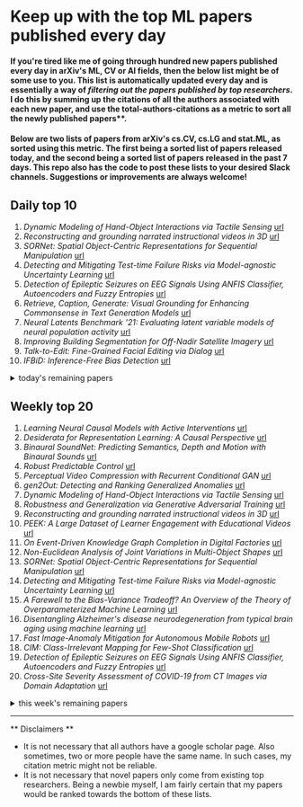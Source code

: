 # Keep up with the top ML papers published every day

#### If you're tired like me of going through hundred new papers published every day in arXiv's ML, CV or AI fields, then the below list might be of some use to you. This list is automatically updated every day and is essentially a way of *filtering out the papers published by top researchers*. I do this by summing up the citations of all the authors associated with each new paper, and use the total-authors-citations as a metric to sort all the newly published papers**. 

#### Below are two lists of papers from arXiv's cs.CV, cs.LG and stat.ML, as sorted using this metric. The first being a sorted list of papers released today, and the second being a sorted list of papers released in the past 7 days. This repo also has the code to post these lists to your desired Slack channels. Suggestions or improvements are always welcome!

## Daily top 10
1. *Dynamic Modeling of Hand-Object Interactions via Tactile Sensing* [url](http://arxiv.org/abs/2109.04378v1)
2. *Reconstructing and grounding narrated instructional videos in 3D* [url](http://arxiv.org/abs/2109.04409v1)
3. *SORNet: Spatial Object-Centric Representations for Sequential Manipulation* [url](http://arxiv.org/abs/2109.03891v1)
4. *Detecting and Mitigating Test-time Failure Risks via Model-agnostic Uncertainty Learning* [url](http://arxiv.org/abs/2109.04432v1)
5. *Detection of Epileptic Seizures on EEG Signals Using ANFIS Classifier, Autoencoders and Fuzzy Entropies* [url](http://arxiv.org/abs/2109.04364v1)
6. *Retrieve, Caption, Generate: Visual Grounding for Enhancing Commonsense in Text Generation Models* [url](http://arxiv.org/abs/2109.03892v1)
7. *Neural Latents Benchmark '21: Evaluating latent variable models of neural population activity* [url](http://arxiv.org/abs/2109.04463v1)
8. *Improving Building Segmentation for Off-Nadir Satellite Imagery* [url](http://arxiv.org/abs/2109.03961v1)
9. *Talk-to-Edit: Fine-Grained Facial Editing via Dialog* [url](http://arxiv.org/abs/2109.04425v1)
10. *IFBiD: Inference-Free Bias Detection* [url](http://arxiv.org/abs/2109.04374v1)
<details><summary>today's remaining papers</summary>
  <ol start=11>
    <li><i>Mean-Square Analysis with An Application to Optimal Dimension Dependence of Langevin Monte Carlo</i> <a href="http://arxiv.org/abs/2109.03839v1">url</a></li>
    <li><i>ACP++: Action Co-occurrence Priors for Human-Object Interaction Detection</i> <a href="http://arxiv.org/abs/2109.04047v1">url</a></li>
    <li><i>Knowledge mining of unstructured information: application to cyber-domain</i> <a href="http://arxiv.org/abs/2109.03848v1">url</a></li>
    <li><i>Learning Opinion Summarizers by Selecting Informative Reviews</i> <a href="http://arxiv.org/abs/2109.04325v1">url</a></li>
    <li><i>fGOT: Graph Distances based on Filters and Optimal Transport</i> <a href="http://arxiv.org/abs/2109.04442v1">url</a></li>
    <li><i>M5Product: A Multi-modal Pretraining Benchmark for E-commercial Product Downstream Tasks</i> <a href="http://arxiv.org/abs/2109.04275v1">url</a></li>
    <li><i>Multilingual Audio-Visual Smartphone Dataset And Evaluation</i> <a href="http://arxiv.org/abs/2109.04138v1">url</a></li>
    <li><i>Where Did You Learn That From? Surprising Effectiveness of Membership Inference Attacks Against Temporally Correlated Data in Deep Reinforcement Learning</i> <a href="http://arxiv.org/abs/2109.03975v1">url</a></li>
    <li><i>Towards Transferable Adversarial Attacks on Vision Transformers</i> <a href="http://arxiv.org/abs/2109.04176v1">url</a></li>
    <li><i>ECQ$^{\text{x}}$: Explainability-Driven Quantization for Low-Bit and Sparse DNNs</i> <a href="http://arxiv.org/abs/2109.04236v1">url</a></li>
    <li><i>COLUMBUS: Automated Discovery of New Multi-Level Features for Domain Generalization via Knowledge Corruption</i> <a href="http://arxiv.org/abs/2109.04320v1">url</a></li>
    <li><i>Fine-grained Data Distribution Alignment for Post-Training Quantization</i> <a href="http://arxiv.org/abs/2109.04186v1">url</a></li>
    <li><i>Local Augmentation for Graph Neural Networks</i> <a href="http://arxiv.org/abs/2109.03856v1">url</a></li>
    <li><i>UCTransNet: Rethinking the Skip Connections in U-Net from a Channel-wise Perspective with Transformer</i> <a href="http://arxiv.org/abs/2109.04335v1">url</a></li>
    <li><i>Fair Conformal Predictors for Applications in Medical Imaging</i> <a href="http://arxiv.org/abs/2109.04392v1">url</a></li>
    <li><i>Extreme Bandits using Robust Statistics</i> <a href="http://arxiv.org/abs/2109.04433v1">url</a></li>
    <li><i>Distributionally Robust Multilingual Machine Translation</i> <a href="http://arxiv.org/abs/2109.04020v1">url</a></li>
    <li><i>Taming Self-Supervised Learning for Presentation Attack Detection: In-Image De-Folding and Out-of-Image De-Mixing</i> <a href="http://arxiv.org/abs/2109.04100v1">url</a></li>
    <li><i>On the Approximation of Cooperative Heterogeneous Multi-Agent Reinforcement Learning (MARL) using Mean Field Control (MFC)</i> <a href="http://arxiv.org/abs/2109.04024v1">url</a></li>
    <li><i>Leveraging Local Domains for Image-to-Image Translation</i> <a href="http://arxiv.org/abs/2109.04468v1">url</a></li>
    <li><i>Matrix Completion of World Trade</i> <a href="http://arxiv.org/abs/2109.03930v1">url</a></li>
    <li><i>Energy-Efficient Mobile Robot Control via Run-time Monitoring of Environmental Complexity and Computing Workload</i> <a href="http://arxiv.org/abs/2109.04285v1">url</a></li>
    <li><i>Translate & Fill: Improving Zero-Shot Multilingual Semantic Parsing with Synthetic Data</i> <a href="http://arxiv.org/abs/2109.04319v1">url</a></li>
    <li><i>Adaptive importance sampling for seismic fragility curve estimation</i> <a href="http://arxiv.org/abs/2109.04323v1">url</a></li>
    <li><i>SensiX++: Bringing MLOPs and Multi-tenant Model Serving to Sensory Edge Devices</i> <a href="http://arxiv.org/abs/2109.03947v1">url</a></li>
    <li><i>Supervised Linear Dimension-Reduction Methods: Review, Extensions, and Comparisons</i> <a href="http://arxiv.org/abs/2109.04244v1">url</a></li>
    <li><i>HSMD: An object motion detection algorithm using a Hybrid Spiking Neural Network Architecture</i> <a href="http://arxiv.org/abs/2109.04119v1">url</a></li>
    <li><i>Table-based Fact Verification with Salience-aware Learning</i> <a href="http://arxiv.org/abs/2109.04053v1">url</a></li>
    <li><i>Quantum Machine Learning for Finance</i> <a href="http://arxiv.org/abs/2109.04298v1">url</a></li>
    <li><i>MetaXT: Meta Cross-Task Transfer between Disparate Label Spaces</i> <a href="http://arxiv.org/abs/2109.04240v1">url</a></li>
    <li><i>Relating Graph Neural Networks to Structural Causal Models</i> <a href="http://arxiv.org/abs/2109.04173v1">url</a></li>
    <li><i>SONIC: A Sparse Neural Network Inference Accelerator with Silicon Photonics for Energy-Efficient Deep Learning</i> <a href="http://arxiv.org/abs/2109.04459v1">url</a></li>
    <li><i>The challenge of reproducible ML: an empirical study on the impact of bugs</i> <a href="http://arxiv.org/abs/2109.03991v1">url</a></li>
    <li><i>DAE : Discriminatory Auto-Encoder for multivariate time-series anomaly detection in air transportation</i> <a href="http://arxiv.org/abs/2109.04247v1">url</a></li>
    <li><i>Toward a Perspectivist Turn in Ground Truthing for Predictive Computing</i> <a href="http://arxiv.org/abs/2109.04270v1">url</a></li>
    <li><i>Accounting for Variations in Speech Emotion Recognition with Nonparametric Hierarchical Neural Network</i> <a href="http://arxiv.org/abs/2109.04316v1">url</a></li>
    <li><i>Multi-Tensor Network Representation for High-Order Tensor Completion</i> <a href="http://arxiv.org/abs/2109.04022v1">url</a></li>
    <li><i>Compositional Affinity Propagation: When Clusters Have Compositional Structure</i> <a href="http://arxiv.org/abs/2109.04160v1">url</a></li>
    <li><i>On the use of Wasserstein metric in topological clustering of distributional data</i> <a href="http://arxiv.org/abs/2109.04301v1">url</a></li>
    <li><i>Deep Hough Voting for Robust Global Registration</i> <a href="http://arxiv.org/abs/2109.04310v1">url</a></li>
    <li><i>ConvMLP: Hierarchical Convolutional MLPs for Vision</i> <a href="http://arxiv.org/abs/2109.04454v1">url</a></li>
    <li><i>OSSR-PID: One-Shot Symbol Recognition in P&ID Sheets using Path Sampling and GCN</i> <a href="http://arxiv.org/abs/2109.03849v1">url</a></li>
    <li><i>Continuous Event-Line Constraint for Closed-Form Velocity Initialization</i> <a href="http://arxiv.org/abs/2109.04313v1">url</a></li>
    <li><i>Learning Cross-Scale Visual Representations for Real-Time Image Geo-Localization</i> <a href="http://arxiv.org/abs/2109.04087v1">url</a></li>
    <li><i>Towards Robust Cross-domain Image Understanding with Unsupervised Noise Removal</i> <a href="http://arxiv.org/abs/2109.04284v1">url</a></li>
    <li><i>MaterialsAtlas.org: A Materials Informatics Web App Platform for Materials Discovery and Survey of State-of-the-Art</i> <a href="http://arxiv.org/abs/2109.04007v1">url</a></li>
    <li><i>Learning from Uneven Training Data: Unlabeled, Single Label, and Multiple Labels</i> <a href="http://arxiv.org/abs/2109.04408v1">url</a></li>
    <li><i>Sensitive Samples Revisited: Detecting Neural Network Attacks Using Constraint Solvers</i> <a href="http://arxiv.org/abs/2109.03966v1">url</a></li>
    <li><i>Machine learning modeling of family wide enzyme-substrate specificity screens</i> <a href="http://arxiv.org/abs/2109.03900v1">url</a></li>
    <li><i>AdjointNet: Constraining machine learning models with physics-based codes</i> <a href="http://arxiv.org/abs/2109.03956v1">url</a></li>
    <li><i>Modified Supervised Contrastive Learning for Detecting Anomalous Driving Behaviours</i> <a href="http://arxiv.org/abs/2109.04021v1">url</a></li>
    <li><i>Towards Fully Automated Segmentation of Rat Cardiac MRI by Leveraging Deep Learning Frameworks</i> <a href="http://arxiv.org/abs/2109.04188v1">url</a></li>
    <li><i>Cross-lingual Transfer for Text Classification with Dictionary-based Heterogeneous Graph</i> <a href="http://arxiv.org/abs/2109.04400v1">url</a></li>
    <li><i>OPIRL: Sample Efficient Off-Policy Inverse Reinforcement Learning via Distribution Matching</i> <a href="http://arxiv.org/abs/2109.04307v1">url</a></li>
    <li><i>Protein Folding Neural Networks Are Not Robust</i> <a href="http://arxiv.org/abs/2109.04460v1">url</a></li>
    <li><i>Online Enhanced Semantic Hashing: Towards Effective and Efficient Retrieval for Streaming Multi-Modal Data</i> <a href="http://arxiv.org/abs/2109.04260v1">url</a></li>
    <li><i>Neural-IMLS: Learning Implicit Moving Least-Squares for Surface Reconstruction from Unoriented Point clouds</i> <a href="http://arxiv.org/abs/2109.04398v1">url</a></li>
    <li><i>Constants of Motion: The Antidote to Chaos in Optimization and Game Dynamics</i> <a href="http://arxiv.org/abs/2109.03974v1">url</a></li>
    <li><i>Vision-and-Language or Vision-for-Language? On Cross-Modal Influence in Multimodal Transformers</i> <a href="http://arxiv.org/abs/2109.04448v1">url</a></li>
    <li><i>Detecting Attacks on IoT Devices using Featureless 1D-CNN</i> <a href="http://arxiv.org/abs/2109.03989v1">url</a></li>
    <li><i>Application of the Singular Spectrum Analysis on electroluminescence images of thin-film photovoltaic modules</i> <a href="http://arxiv.org/abs/2109.04048v1">url</a></li>
    <li><i>Tiny CNN for feature point description for document analysis: approach and dataset</i> <a href="http://arxiv.org/abs/2109.04134v1">url</a></li>
    <li><i>Social Media Monitoring for IoT Cyber-Threats</i> <a href="http://arxiv.org/abs/2109.04306v1">url</a></li>
    <li><i>Robust Optimal Classification Trees Against Adversarial Examples</i> <a href="http://arxiv.org/abs/2109.03857v1">url</a></li>
    <li><i>Stationary Density Estimation of Itô Diffusions Using Deep Learning</i> <a href="http://arxiv.org/abs/2109.03992v1">url</a></li>
    <li><i>Dubhe: Towards Data Unbiasedness with Homomorphic Encryption in Federated Learning Client Selection</i> <a href="http://arxiv.org/abs/2109.04253v1">url</a></li>
    <li><i>EEGDnet: Fusing Non-Local and Local Self-Similarity for 1-D EEG Signal Denoising with 2-D Transformer</i> <a href="http://arxiv.org/abs/2109.04235v1">url</a></li>
    <li><i>Model Explanations via the Axiomatic Causal Lens</i> <a href="http://arxiv.org/abs/2109.03890v1">url</a></li>
    <li><i>Automated LoD-2 Model Reconstruction from Very-HighResolution Satellite-derived Digital Surface Model and Orthophoto</i> <a href="http://arxiv.org/abs/2109.03876v1">url</a></li>
    <li><i>NU:BRIEF -- A Privacy-aware Newsletter Personalization Engine for Publishers</i> <a href="http://arxiv.org/abs/2109.03955v1">url</a></li>
    <li><i>Single Image 3D Object Estimation with Primitive Graph Networks</i> <a href="http://arxiv.org/abs/2109.04153v1">url</a></li>
    <li><i>Self-supervised Reinforcement Learning with Independently Controllable Subgoals</i> <a href="http://arxiv.org/abs/2109.04150v1">url</a></li>
    <li><i>Preservational Learning Improves Self-supervised Medical Image Models by Reconstructing Diverse Contexts</i> <a href="http://arxiv.org/abs/2109.04379v1">url</a></li>
    <li><i>Automated Security Assessment for the Internet of Things</i> <a href="http://arxiv.org/abs/2109.04029v1">url</a></li>
    <li><i>AutoSmart: An Efficient and Automatic Machine Learning framework for Temporal Relational Data</i> <a href="http://arxiv.org/abs/2109.04115v1">url</a></li>
    <li><i>Generation, augmentation, and alignment: A pseudo-source domain based method for source-free domain adaptation</i> <a href="http://arxiv.org/abs/2109.04015v1">url</a></li>
    <li><i>TimeTraveler: Reinforcement Learning for Temporal Knowledge Graph Forecasting</i> <a href="http://arxiv.org/abs/2109.04101v1">url</a></li>
    <li><i>DROP: Deep relocating option policy for optimal ride-hailing vehicle repositioning</i> <a href="http://arxiv.org/abs/2109.04149v1">url</a></li>
    <li><i>Estimation of Corporate Greenhouse Gas Emissions via Machine Learning</i> <a href="http://arxiv.org/abs/2109.04318v1">url</a></li>
    <li><i>All Bark and No Bite: Rogue Dimensions in Transformer Language Models Obscure Representational Quality</i> <a href="http://arxiv.org/abs/2109.04404v1">url</a></li>
    <li><i>Improving Deep Metric Learning by Divide and Conquer</i> <a href="http://arxiv.org/abs/2109.04003v1">url</a></li>
    <li><i>Self Supervision to Distillation for Long-Tailed Visual Recognition</i> <a href="http://arxiv.org/abs/2109.04075v1">url</a></li>
    <li><i>On the estimation of discrete choice models to capture irrational customer behaviors</i> <a href="http://arxiv.org/abs/2109.03882v1">url</a></li>
    <li><i>Learning the Physics of Particle Transport via Transformers</i> <a href="http://arxiv.org/abs/2109.03951v1">url</a></li>
    <li><i>HintedBT: Augmenting Back-Translation with Quality and Transliteration Hints</i> <a href="http://arxiv.org/abs/2109.04443v1">url</a></li>
    <li><i>TxT: Crossmodal End-to-End Learning with Transformers</i> <a href="http://arxiv.org/abs/2109.04422v1">url</a></li>
    <li><i>Powering Comparative Classification with Sentiment Analysis via Domain Adaptive Knowledge Transfer</i> <a href="http://arxiv.org/abs/2109.03819v1">url</a></li>
    <li><i>Initialization for Nonnegative Matrix Factorization: a Comprehensive Review</i> <a href="http://arxiv.org/abs/2109.03874v1">url</a></li>
    <li><i>MATE: Multi-view Attention for Table Transformer Efficiency</i> <a href="http://arxiv.org/abs/2109.04312v1">url</a></li>
    <li><i>Incentivizing an Unknown Crowd</i> <a href="http://arxiv.org/abs/2109.04226v1">url</a></li>
    <li><i>PowerGym: A Reinforcement Learning Environment for Volt-Var Control in Power Distribution Systems</i> <a href="http://arxiv.org/abs/2109.03970v1">url</a></li>
    <li><i>Tom: Leveraging trend of the observed gradients for faster convergence</i> <a href="http://arxiv.org/abs/2109.03820v1">url</a></li>
    <li><i>Mining Points of Interest via Address Embeddings: An Unsupervised Approach</i> <a href="http://arxiv.org/abs/2109.04467v1">url</a></li>
    <li><i>QUINT: Node embedding using network hashing</i> <a href="http://arxiv.org/abs/2109.04206v1">url</a></li>
    <li><i>NeuralFMU: Towards Structural Integration of FMUs into Neural Networks</i> <a href="http://arxiv.org/abs/2109.04351v1">url</a></li>
    <li><i>Leveraging Code Clones and Natural Language Processing for Log Statement Prediction</i> <a href="http://arxiv.org/abs/2109.03859v1">url</a></li>
    <li><i>Unsupervised Pre-training with Structured Knowledge for Improving Natural Language Inference</i> <a href="http://arxiv.org/abs/2109.03941v1">url</a></li>
    <li><i>Online Learning for Cooperative Multi-Player Multi-Armed Bandits</i> <a href="http://arxiv.org/abs/2109.03818v1">url</a></li>
    <li><i>Learning the hypotheses space from data through a U-curve algorithm: a statistically consistent complexity regularizer for Model Selection</i> <a href="http://arxiv.org/abs/2109.03866v1">url</a></li>
    <li><i>Cross DQN: Cross Deep Q Network for Ads Allocation in Feed</i> <a href="http://arxiv.org/abs/2109.04353v1">url</a></li>
    <li><i>Mapping Research Topics in Software Testing: A Bibliometric Analysis</i> <a href="http://arxiv.org/abs/2109.04086v1">url</a></li>
    <li><i>DeepEMO: Deep Learning for Speech Emotion Recognition</i> <a href="http://arxiv.org/abs/2109.04081v1">url</a></li>
    <li><i>An objective function for order preserving hierarchical clustering</i> <a href="http://arxiv.org/abs/2109.04266v1">url</a></li>
    <li><i>ErfAct: Non-monotonic smooth trainable Activation Functions</i> <a href="http://arxiv.org/abs/2109.04386v1">url</a></li>
    <li><i>DAE-PINN: A Physics-Informed Neural Network Model for Simulating Differential-Algebraic Equations with Application to Power Networks</i> <a href="http://arxiv.org/abs/2109.04304v1">url</a></li>
    <li><i>Deep Reinforcement Learning for Equal Risk Pricing and Hedging under Dynamic Expectile Risk Measures</i> <a href="http://arxiv.org/abs/2109.04001v1">url</a></li>
    <li><i>IICNet: A Generic Framework for Reversible Image Conversion</i> <a href="http://arxiv.org/abs/2109.04242v1">url</a></li>
    <li><i>Improving Video-Text Retrieval by Multi-Stream Corpus Alignment and Dual Softmax Loss</i> <a href="http://arxiv.org/abs/2109.04290v1">url</a></li>
    <li><i>Memory semantization through perturbed and adversarial dreaming</i> <a href="http://arxiv.org/abs/2109.04261v1">url</a></li>
    <li><i>PhysGNN: A Physics-Driven Graph Neural Network Based Model for Predicting Soft Tissue Deformation in Image-Guided Neurosurgery</i> <a href="http://arxiv.org/abs/2109.04352v1">url</a></li>
    <li><i>NEAT: Neural Attention Fields for End-to-End Autonomous Driving</i> <a href="http://arxiv.org/abs/2109.04456v1">url</a></li>
    <li><i>Modeling Massive Spatial Datasets Using a Conjugate Bayesian Linear Regression Framework</i> <a href="http://arxiv.org/abs/2109.04447v1">url</a></li>
    <li><i>Gradual (In)Compatibility of Fairness Criteria</i> <a href="http://arxiv.org/abs/2109.04399v1">url</a></li>
    <li><i>Copy-Move Image Forgery Detection Based on Evolving Circular Domains Coverage</i> <a href="http://arxiv.org/abs/2109.04381v1">url</a></li>
    <li><i>Multi-granularity Textual Adversarial Attack with Behavior Cloning</i> <a href="http://arxiv.org/abs/2109.04367v1">url</a></li>
    <li><i>Energy Attack: On Transferring Adversarial Examples</i> <a href="http://arxiv.org/abs/2109.04300v1">url</a></li>
    <li><i>NTS-NOTEARS: Learning Nonparametric Temporal DAGs With Time-Series Data and Prior Knowledge</i> <a href="http://arxiv.org/abs/2109.04286v1">url</a></li>
    <li><i>Cartography Active Learning</i> <a href="http://arxiv.org/abs/2109.04282v1">url</a></li>
    <li><i>GNisi: A graph network for reconstructing Ising models from multivariate binarized data</i> <a href="http://arxiv.org/abs/2109.04257v1">url</a></li>
    <li><i>A Systematic Approach to Group Fairness in Automated Decision Making</i> <a href="http://arxiv.org/abs/2109.04230v1">url</a></li>
    <li><i>Coordinate Descent Methods for DC Minimization</i> <a href="http://arxiv.org/abs/2109.04228v1">url</a></li>
    <li><i>PIMNet: A Parallel, Iterative and Mimicking Network for Scene Text Recognition</i> <a href="http://arxiv.org/abs/2109.04145v1">url</a></li>
    <li><i>Fixing exposure bias with imitation learning needs powerful oracles</i> <a href="http://arxiv.org/abs/2109.04114v1">url</a></li>
    <li><i>An Experimental Study of Class Imbalance in Federated Learning</i> <a href="http://arxiv.org/abs/2109.04094v1">url</a></li>
    <li><i>Versions of Gradient Temporal Difference Learning</i> <a href="http://arxiv.org/abs/2109.04033v1">url</a></li>
    <li><i>Bag of Tricks for Optimizing Transformer Efficiency</i> <a href="http://arxiv.org/abs/2109.04030v1">url</a></li>
    <li><i>Popularity Adjusted Block Models are Generalized Random Dot Product Graphs</i> <a href="http://arxiv.org/abs/2109.04010v1">url</a></li>
    <li><i>System Optimization in Synchronous Federated Training: A Survey</i> <a href="http://arxiv.org/abs/2109.03999v1">url</a></li>
    <li><i>Iterated Vector Fields and Conservatism, with Applications to Federated Learning</i> <a href="http://arxiv.org/abs/2109.03973v1">url</a></li>
    <li><i>Sharp regret bounds for empirical Bayes and compound decision problems</i> <a href="http://arxiv.org/abs/2109.03943v1">url</a></li>
    <li><i>Simplified Quantum Algorithm for the Oracle Identification Problem</i> <a href="http://arxiv.org/abs/2109.03902v1">url</a></li>
    <li><i>LSB: Local Self-Balancing MCMC in Discrete Spaces</i> <a href="http://arxiv.org/abs/2109.03867v1">url</a></li>
    <li><i>Juvenile state hypothesis: What we can learn from lottery ticket hypothesis researches?</i> <a href="http://arxiv.org/abs/2109.03862v1">url</a></li>
    <li><i>Recommend for a Reason: Unlocking the Power of Unsupervised Aspect-Sentiment Co-Extraction</i> <a href="http://arxiv.org/abs/2109.03821v1">url</a></li>
    <li><i>Optimal Reservoir Operations using Long Short-Term Memory Network</i> <a href="http://arxiv.org/abs/2109.04255v1">url</a></li>
    <li><i>IMG2SMI: Translating Molecular Structure Images to Simplified Molecular-input Line-entry System</i> <a href="http://arxiv.org/abs/2109.04202v1">url</a></li>
  </ol>
</details>

## Weekly top 20
1. *Learning Neural Causal Models with Active Interventions* [url](http://arxiv.org/abs/2109.02429v1)
2. *Desiderata for Representation Learning: A Causal Perspective* [url](http://arxiv.org/abs/2109.03795v1)
3. *Binaural SoundNet: Predicting Semantics, Depth and Motion with Binaural Sounds* [url](http://arxiv.org/abs/2109.02763v1)
4. *Robust Predictable Control* [url](http://arxiv.org/abs/2109.03214v1)
5. *Perceptual Video Compression with Recurrent Conditional GAN* [url](http://arxiv.org/abs/2109.03082v1)
6. *gen2Out: Detecting and Ranking Generalized Anomalies* [url](http://arxiv.org/abs/2109.02704v1)
7. *Dynamic Modeling of Hand-Object Interactions via Tactile Sensing* [url](http://arxiv.org/abs/2109.04378v1)
8. *Robustness and Generalization via Generative Adversarial Training* [url](http://arxiv.org/abs/2109.02765v1)
9. *Reconstructing and grounding narrated instructional videos in 3D* [url](http://arxiv.org/abs/2109.04409v1)
10. *PEEK: A Large Dataset of Learner Engagement with Educational Videos* [url](http://arxiv.org/abs/2109.03154v1)
11. *On Event-Driven Knowledge Graph Completion in Digital Factories* [url](http://arxiv.org/abs/2109.03655v1)
12. *Non-Euclidean Analysis of Joint Variations in Multi-Object Shapes* [url](http://arxiv.org/abs/2109.02230v1)
13. *SORNet: Spatial Object-Centric Representations for Sequential Manipulation* [url](http://arxiv.org/abs/2109.03891v1)
14. *Detecting and Mitigating Test-time Failure Risks via Model-agnostic Uncertainty Learning* [url](http://arxiv.org/abs/2109.04432v1)
15. *A Farewell to the Bias-Variance Tradeoff? An Overview of the Theory of Overparameterized Machine Learning* [url](http://arxiv.org/abs/2109.02355v1)
16. *Disentangling Alzheimer's disease neurodegeneration from typical brain aging using machine learning* [url](http://arxiv.org/abs/2109.03723v1)
17. *Fast Image-Anomaly Mitigation for Autonomous Mobile Robots* [url](http://arxiv.org/abs/2109.01889v1)
18. *CIM: Class-Irrelevant Mapping for Few-Shot Classification* [url](http://arxiv.org/abs/2109.02840v1)
19. *Detection of Epileptic Seizures on EEG Signals Using ANFIS Classifier, Autoencoders and Fuzzy Entropies* [url](http://arxiv.org/abs/2109.04364v1)
20. *Cross-Site Severity Assessment of COVID-19 from CT Images via Domain Adaptation* [url](http://arxiv.org/abs/2109.03478v1)
<details><summary>this week's remaining papers</summary>
  <ol start=21>
    <li><i>Topographic VAEs learn Equivariant Capsules</i> <a href="http://arxiv.org/abs/2109.01394v1">url</a></li>
    <li><i>Retrieve, Caption, Generate: Visual Grounding for Enhancing Commonsense in Text Generation Models</i> <a href="http://arxiv.org/abs/2109.03892v1">url</a></li>
    <li><i>Neural Latents Benchmark '21: Evaluating latent variable models of neural population activity</i> <a href="http://arxiv.org/abs/2109.04463v1">url</a></li>
    <li><i>Deep Learning Approach for Hyperspectral Image Demosaicking, Spectral Correction and High-resolution RGB Reconstruction</i> <a href="http://arxiv.org/abs/2109.01403v1">url</a></li>
    <li><i>Square Root Marginalization for Sliding-Window Bundle Adjustment</i> <a href="http://arxiv.org/abs/2109.02182v1">url</a></li>
    <li><i>Dive into Layers: Neural Network Capacity Bounding using Algebraic Geometry</i> <a href="http://arxiv.org/abs/2109.01461v1">url</a></li>
    <li><i>Learning Fine-Grained Motion Embedding for Landscape Animation</i> <a href="http://arxiv.org/abs/2109.02216v1">url</a></li>
    <li><i>A New Approach to Multilabel Stratified Cross Validation with Application to Large and Sparse Gene Ontology Datasets</i> <a href="http://arxiv.org/abs/2109.01425v1">url</a></li>
    <li><i>FaBiAN: A Fetal Brain magnetic resonance Acquisition Numerical phantom</i> <a href="http://arxiv.org/abs/2109.03624v1">url</a></li>
    <li><i>LiDARTouch: Monocular metric depth estimation with a few-beam LiDAR</i> <a href="http://arxiv.org/abs/2109.03569v1">url</a></li>
    <li><i>A Decoupled Uncertainty Model for MRI Segmentation Quality Estimation</i> <a href="http://arxiv.org/abs/2109.02413v1">url</a></li>
    <li><i>Smart Traffic Monitoring System using Computer Vision and Edge Computing</i> <a href="http://arxiv.org/abs/2109.03141v1">url</a></li>
    <li><i>Learning Interpretable Representations of Entanglement in Quantum Optics Experiments using Deep Generative Models</i> <a href="http://arxiv.org/abs/2109.02490v1">url</a></li>
    <li><i>Seam Carving Detection and Localization using Two-Stage Deep Neural Networks</i> <a href="http://arxiv.org/abs/2109.01764v1">url</a></li>
    <li><i>Improving Building Segmentation for Off-Nadir Satellite Imagery</i> <a href="http://arxiv.org/abs/2109.03961v1">url</a></li>
    <li><i>Customer 360-degree Insights in Predicting Chronic Diabetes</i> <a href="http://arxiv.org/abs/2109.01863v1">url</a></li>
    <li><i>Computing on Functions Using Randomized Vector Representations</i> <a href="http://arxiv.org/abs/2109.03429v1">url</a></li>
    <li><i>Prescriptive Process Monitoring Under Resource Constraints: A Causal Inference Approach</i> <a href="http://arxiv.org/abs/2109.02894v1">url</a></li>
    <li><i>Talk-to-Edit: Fine-Grained Facial Editing via Dialog</i> <a href="http://arxiv.org/abs/2109.04425v1">url</a></li>
    <li><i>Safety-aware Motion Prediction with Unseen Vehicles for Autonomous Driving</i> <a href="http://arxiv.org/abs/2109.01510v1">url</a></li>
    <li><i>3D Human Texture Estimation from a Single Image with Transformers</i> <a href="http://arxiv.org/abs/2109.02563v1">url</a></li>
    <li><i>Few-shot Learning via Dependency Maximization and Instance Discriminant Analysis</i> <a href="http://arxiv.org/abs/2109.02820v1">url</a></li>
    <li><i>Voxel Transformer for 3D Object Detection</i> <a href="http://arxiv.org/abs/2109.02497v1">url</a></li>
    <li><i>CX-ToM: Counterfactual Explanations with Theory-of-Mind for Enhancing Human Trust in Image Recognition Models</i> <a href="http://arxiv.org/abs/2109.01401v1">url</a></li>
    <li><i>Beyond Preserved Accuracy: Evaluating Loyalty and Robustness of BERT Compression</i> <a href="http://arxiv.org/abs/2109.03228v1">url</a></li>
    <li><i>Semiparametric Bayesian Networks</i> <a href="http://arxiv.org/abs/2109.03008v1">url</a></li>
    <li><i>IFBiD: Inference-Free Bias Detection</i> <a href="http://arxiv.org/abs/2109.04374v1">url</a></li>
    <li><i>LightAutoML: AutoML Solution for a Large Financial Services Ecosystem</i> <a href="http://arxiv.org/abs/2109.01528v1">url</a></li>
    <li><i>Bridging the Gap between Events and Frames through Unsupervised Domain Adaptation</i> <a href="http://arxiv.org/abs/2109.02618v1">url</a></li>
    <li><i>ERA: Entity Relationship Aware Video Summarization with Wasserstein GAN</i> <a href="http://arxiv.org/abs/2109.02625v1">url</a></li>
    <li><i>Estimating Demand Flexibility Using Siamese LSTM Neural Networks</i> <a href="http://arxiv.org/abs/2109.01258v1">url</a></li>
    <li><i>YouRefIt: Embodied Reference Understanding with Language and Gesture</i> <a href="http://arxiv.org/abs/2109.03413v1">url</a></li>
    <li><i>To be Critical: Self-Calibrated Weakly Supervised Learning for Salient Object Detection</i> <a href="http://arxiv.org/abs/2109.01770v1">url</a></li>
    <li><i>Mean-Square Analysis with An Application to Optimal Dimension Dependence of Langevin Monte Carlo</i> <a href="http://arxiv.org/abs/2109.03839v1">url</a></li>
    <li><i>Improving Joint Learning of Chest X-Ray and Radiology Report by Word Region Alignment</i> <a href="http://arxiv.org/abs/2109.01949v1">url</a></li>
    <li><i>Training Meta-Surrogate Model for Transferable Adversarial Attack</i> <a href="http://arxiv.org/abs/2109.01983v1">url</a></li>
    <li><i>Temporal RoI Align for Video Object Recognition</i> <a href="http://arxiv.org/abs/2109.03495v1">url</a></li>
    <li><i>Trojan Signatures in DNN Weights</i> <a href="http://arxiv.org/abs/2109.02836v1">url</a></li>
    <li><i>Scikit-dimension: a Python package for intrinsic dimension estimation</i> <a href="http://arxiv.org/abs/2109.02596v1">url</a></li>
    <li><i>Text-Free Prosody-Aware Generative Spoken Language Modeling</i> <a href="http://arxiv.org/abs/2109.03264v1">url</a></li>
    <li><i>Understanding Model Drift in a Large Cellular Network</i> <a href="http://arxiv.org/abs/2109.03011v1">url</a></li>
    <li><i>Remote Multilinear Compressive Learning with Adaptive Compression</i> <a href="http://arxiv.org/abs/2109.01184v1">url</a></li>
    <li><i>Amazon SageMaker Clarify: Machine Learning Bias Detection and Explainability in the Cloud</i> <a href="http://arxiv.org/abs/2109.03285v1">url</a></li>
    <li><i>Ground-Assisted Federated Learning in LEO Satellite Constellations</i> <a href="http://arxiv.org/abs/2109.01348v1">url</a></li>
    <li><i>Stimuli-Aware Visual Emotion Analysis</i> <a href="http://arxiv.org/abs/2109.01812v1">url</a></li>
    <li><i>ACP++: Action Co-occurrence Priors for Human-Object Interaction Detection</i> <a href="http://arxiv.org/abs/2109.04047v1">url</a></li>
    <li><i>Knowledge mining of unstructured information: application to cyber-domain</i> <a href="http://arxiv.org/abs/2109.03848v1">url</a></li>
    <li><i>Learning Opinion Summarizers by Selecting Informative Reviews</i> <a href="http://arxiv.org/abs/2109.04325v1">url</a></li>
    <li><i>Conservative Policy Construction Using Variational Autoencoders for Logged Data with Missing Values</i> <a href="http://arxiv.org/abs/2109.03747v1">url</a></li>
    <li><i>Reasoning Graph Networks for Kinship Verification: from Star-shaped to Hierarchical</i> <a href="http://arxiv.org/abs/2109.02219v1">url</a></li>
    <li><i>fGOT: Graph Distances based on Filters and Optimal Transport</i> <a href="http://arxiv.org/abs/2109.04442v1">url</a></li>
    <li><i>Optimal Target Shape for LiDAR Pose Estimation</i> <a href="http://arxiv.org/abs/2109.01181v1">url</a></li>
    <li><i>Generative Models Improve Radiomics Performance in Different Tasks and Different Datasets: An Experimental Study</i> <a href="http://arxiv.org/abs/2109.02252v1">url</a></li>
    <li><i>Capturing the objects of vision with neural networks</i> <a href="http://arxiv.org/abs/2109.03351v1">url</a></li>
    <li><i>A Multi-view Multi-task Learning Framework for Multi-variate Time Series Forecasting</i> <a href="http://arxiv.org/abs/2109.01657v1">url</a></li>
    <li><i>Using Satellite Imagery and Machine Learning to Estimate the Livelihood Impact of Electricity Access</i> <a href="http://arxiv.org/abs/2109.02890v1">url</a></li>
    <li><i>Deep learning facilitates fully automated brain image registration of optoacoustic tomography and magnetic resonance imaging</i> <a href="http://arxiv.org/abs/2109.01880v1">url</a></li>
    <li><i>M5Product: A Multi-modal Pretraining Benchmark for E-commercial Product Downstream Tasks</i> <a href="http://arxiv.org/abs/2109.04275v1">url</a></li>
    <li><i>Optimizing model-agnostic Random Subspace ensembles</i> <a href="http://arxiv.org/abs/2109.03099v1">url</a></li>
    <li><i>Single-Camera 3D Head Fitting for Mixed Reality Clinical Applications</i> <a href="http://arxiv.org/abs/2109.02740v1">url</a></li>
    <li><i>Cohort Characteristics and Factors Associated with Cannabis Use among Adolescents in Canada Using Pattern Discovery and Disentanglement Method</i> <a href="http://arxiv.org/abs/2109.01739v1">url</a></li>
    <li><i>Multilingual Audio-Visual Smartphone Dataset And Evaluation</i> <a href="http://arxiv.org/abs/2109.04138v1">url</a></li>
    <li><i>Where Did You Learn That From? Surprising Effectiveness of Membership Inference Attacks Against Temporally Correlated Data in Deep Reinforcement Learning</i> <a href="http://arxiv.org/abs/2109.03975v1">url</a></li>
    <li><i>Wildfire smoke plume segmentation using geostationary satellite imagery</i> <a href="http://arxiv.org/abs/2109.01637v1">url</a></li>
    <li><i>Node Feature Kernels Increase Graph Convolutional Network Robustness</i> <a href="http://arxiv.org/abs/2109.01785v1">url</a></li>
    <li><i>Towards Transferable Adversarial Attacks on Vision Transformers</i> <a href="http://arxiv.org/abs/2109.04176v1">url</a></li>
    <li><i>Guiding Global Placement With Reinforcement Learning</i> <a href="http://arxiv.org/abs/2109.02631v1">url</a></li>
    <li><i>ECQ$^{\text{x}}$: Explainability-Driven Quantization for Low-Bit and Sparse DNNs</i> <a href="http://arxiv.org/abs/2109.04236v1">url</a></li>
    <li><i>COLUMBUS: Automated Discovery of New Multi-Level Features for Domain Generalization via Knowledge Corruption</i> <a href="http://arxiv.org/abs/2109.04320v1">url</a></li>
    <li><i>Rendezvous: Attention Mechanisms for the Recognition of Surgical Action Triplets in Endoscopic Videos</i> <a href="http://arxiv.org/abs/2109.03223v1">url</a></li>
    <li><i>Master Face Attacks on Face Recognition Systems</i> <a href="http://arxiv.org/abs/2109.03398v1">url</a></li>
    <li><i>LG4AV: Combining Language Models and Graph Neural Networks for Author Verification</i> <a href="http://arxiv.org/abs/2109.01479v1">url</a></li>
    <li><i>Time Alignment using Lip Images for Frame-based Electrolaryngeal Voice Conversion</i> <a href="http://arxiv.org/abs/2109.03551v1">url</a></li>
    <li><i>Fine-grained Data Distribution Alignment for Post-Training Quantization</i> <a href="http://arxiv.org/abs/2109.04186v1">url</a></li>
    <li><i>AppQ: Warm-starting App Recommendation Based on View Graphs</i> <a href="http://arxiv.org/abs/2109.03798v1">url</a></li>
    <li><i>On Second-order Optimization Methods for Federated Learning</i> <a href="http://arxiv.org/abs/2109.02388v1">url</a></li>
    <li><i>Single Plane-Wave Imaging using Physics-Based Deep Learning</i> <a href="http://arxiv.org/abs/2109.03661v1">url</a></li>
    <li><i>Local Augmentation for Graph Neural Networks</i> <a href="http://arxiv.org/abs/2109.03856v1">url</a></li>
    <li><i>Graph-MVP: Multi-View Prototypical Contrastive Learning for Multiplex Graphs</i> <a href="http://arxiv.org/abs/2109.03560v1">url</a></li>
    <li><i>UCTransNet: Rethinking the Skip Connections in U-Net from a Channel-wise Perspective with Transformer</i> <a href="http://arxiv.org/abs/2109.04335v1">url</a></li>
    <li><i>Deep Metric Learning for Ground Images</i> <a href="http://arxiv.org/abs/2109.01569v1">url</a></li>
    <li><i>Semi-Implicit Neural Solver for Time-dependent Partial Differential Equations</i> <a href="http://arxiv.org/abs/2109.01467v1">url</a></li>
    <li><i>Delving into Macro Placement with Reinforcement Learning</i> <a href="http://arxiv.org/abs/2109.02587v1">url</a></li>
    <li><i>PP-OCRv2: Bag of Tricks for Ultra Lightweight OCR System</i> <a href="http://arxiv.org/abs/2109.03144v1">url</a></li>
    <li><i>Neural Human Deformation Transfer</i> <a href="http://arxiv.org/abs/2109.01588v1">url</a></li>
    <li><i>Information Symmetry Matters: A Modal-Alternating Propagation Network for Few-Shot Learning</i> <a href="http://arxiv.org/abs/2109.01295v1">url</a></li>
    <li><i>FuseFormer: Fusing Fine-Grained Information in Transformers for Video Inpainting</i> <a href="http://arxiv.org/abs/2109.02974v1">url</a></li>
    <li><i>Artificial Intelligence in Dry Eye Disease</i> <a href="http://arxiv.org/abs/2109.01658v1">url</a></li>
    <li><i>Fair Conformal Predictors for Applications in Medical Imaging</i> <a href="http://arxiv.org/abs/2109.04392v1">url</a></li>
    <li><i>A Neural Network-Based Linguistic Similarity Measure for Entrainment in Conversations</i> <a href="http://arxiv.org/abs/2109.01924v1">url</a></li>
    <li><i>Extreme Bandits using Robust Statistics</i> <a href="http://arxiv.org/abs/2109.04433v1">url</a></li>
    <li><i>Predicting Mood Disorder Symptoms with Remotely Collected Videos Using an Interpretable Multimodal Dynamic Attention Fusion Network</i> <a href="http://arxiv.org/abs/2109.03029v1">url</a></li>
    <li><i>A New Non-Negative Matrix Co-Factorisation Approach for Noisy Neonatal Chest Sound Separation</i> <a href="http://arxiv.org/abs/2109.03275v1">url</a></li>
    <li><i>A Bayesian Approach to (Online) Transfer Learning: Theory and Algorithms</i> <a href="http://arxiv.org/abs/2109.01377v1">url</a></li>
    <li><i>Distributionally Robust Multilingual Machine Translation</i> <a href="http://arxiv.org/abs/2109.04020v1">url</a></li>
    <li><i>Developing and validating multi-modal models for mortality prediction in COVID-19 patients: a multi-center retrospective study</i> <a href="http://arxiv.org/abs/2109.02439v1">url</a></li>
    <li><i>Pyramid R-CNN: Towards Better Performance and Adaptability for 3D Object Detection</i> <a href="http://arxiv.org/abs/2109.02499v1">url</a></li>
    <li><i>Active Learning for Automated Visual Inspection of Manufactured Products</i> <a href="http://arxiv.org/abs/2109.02469v1">url</a></li>
    <li><i>Eden: A Unified Environment Framework for Booming Reinforcement Learning Algorithms</i> <a href="http://arxiv.org/abs/2109.01768v1">url</a></li>
    <li><i>Weakly Supervised Relative Spatial Reasoning for Visual Question Answering</i> <a href="http://arxiv.org/abs/2109.01934v1">url</a></li>
    <li><i>On the Complexity of Computing Markov Perfect Equilibrium in General-Sum Stochastic Games</i> <a href="http://arxiv.org/abs/2109.01795v1">url</a></li>
    <li><i>Hierarchical 3D Feature Learning for Pancreas Segmentation</i> <a href="http://arxiv.org/abs/2109.01667v1">url</a></li>
    <li><i>Axial multi-layer perceptron architecture for automatic segmentation of choroid plexus in multiple sclerosis</i> <a href="http://arxiv.org/abs/2109.03778v1">url</a></li>
    <li><i>Barycenteric distribution alignment and manifold-restricted invertibility for domain generalization</i> <a href="http://arxiv.org/abs/2109.01902v1">url</a></li>
    <li><i>Improving Transferability of Domain Adaptation Networks Through Domain Alignment Layers</i> <a href="http://arxiv.org/abs/2109.02693v1">url</a></li>
    <li><i>So Cloze yet so Far: N400 Amplitude is Better Predicted by Distributional Information than Human Predictability Judgements</i> <a href="http://arxiv.org/abs/2109.01226v1">url</a></li>
    <li><i>Fast Hypergraph Regularized Nonnegative Tensor Ring Factorization Based on Low-Rank Approximation</i> <a href="http://arxiv.org/abs/2109.02314v1">url</a></li>
    <li><i>Taming Self-Supervised Learning for Presentation Attack Detection: In-Image De-Folding and Out-of-Image De-Mixing</i> <a href="http://arxiv.org/abs/2109.04100v1">url</a></li>
    <li><i>Occlusion-Invariant Rotation-Equivariant Semi-Supervised Depth Based Cross-View Gait Pose Estimation</i> <a href="http://arxiv.org/abs/2109.01397v1">url</a></li>
    <li><i>Fusformer: A Transformer-based Fusion Approach for Hyperspectral Image Super-resolution</i> <a href="http://arxiv.org/abs/2109.02079v1">url</a></li>
    <li><i>Forward and Inverse models in HCI:Physical simulation and deep learning for inferring 3D finger pose</i> <a href="http://arxiv.org/abs/2109.03366v1">url</a></li>
    <li><i>Ordinal Pooling</i> <a href="http://arxiv.org/abs/2109.01561v1">url</a></li>
    <li><i>Unsupervised multi-latent space reinforcement learning framework for video summarization in ultrasound imaging</i> <a href="http://arxiv.org/abs/2109.01309v1">url</a></li>
    <li><i>Relating the Partial Dependence Plot and Permutation Feature Importance to the Data Generating Process</i> <a href="http://arxiv.org/abs/2109.01433v1">url</a></li>
    <li><i>Fairness via AI: Bias Reduction in Medical Information</i> <a href="http://arxiv.org/abs/2109.02202v1">url</a></li>
    <li><i>On the Approximation of Cooperative Heterogeneous Multi-Agent Reinforcement Learning (MARL) using Mean Field Control (MFC)</i> <a href="http://arxiv.org/abs/2109.04024v1">url</a></li>
    <li><i>Pointspectrum: Equivariance Meets Laplacian Filtering for Graph Representation Learning</i> <a href="http://arxiv.org/abs/2109.02358v1">url</a></li>
    <li><i>Does Melania Trump have a body double from the perspective of automatic face recognition?</i> <a href="http://arxiv.org/abs/2109.02283v1">url</a></li>
    <li><i>Towards Learning Spatially Discriminative Feature Representations</i> <a href="http://arxiv.org/abs/2109.01359v1">url</a></li>
    <li><i>3D Human Shape Style Transfer</i> <a href="http://arxiv.org/abs/2109.01587v1">url</a></li>
    <li><i>PR-Net: Preference Reasoning for Personalized Video Highlight Detection</i> <a href="http://arxiv.org/abs/2109.01799v1">url</a></li>
    <li><i>Pareto-Optimal Learning-Augmented Algorithms for Online Conversion Problems</i> <a href="http://arxiv.org/abs/2109.01556v1">url</a></li>
    <li><i>MACEst: The reliable and trustworthy Model Agnostic Confidence Estimator</i> <a href="http://arxiv.org/abs/2109.01531v1">url</a></li>
    <li><i>Leveraging Local Domains for Image-to-Image Translation</i> <a href="http://arxiv.org/abs/2109.04468v1">url</a></li>
    <li><i>Learning Object-Compositional Neural Radiance Field for Editable Scene Rendering</i> <a href="http://arxiv.org/abs/2109.01847v1">url</a></li>
    <li><i>Iterative Pseudo-Labeling with Deep Feature Annotation and Confidence-Based Sampling</i> <a href="http://arxiv.org/abs/2109.02717v1">url</a></li>
    <li><i>Image Compression with Recurrent Neural Network and Generalized Divisive Normalization</i> <a href="http://arxiv.org/abs/2109.01999v1">url</a></li>
    <li><i>Efficient ADMM-based Algorithms for Convolutional Sparse Coding</i> <a href="http://arxiv.org/abs/2109.02969v1">url</a></li>
    <li><i>Multimodal Detection of COVID-19 Symptoms using Deep Learning & Probability-based Weighting of Modes</i> <a href="http://arxiv.org/abs/2109.01669v1">url</a></li>
    <li><i>Multi-Agent Variational Occlusion Inference Using People as Sensors</i> <a href="http://arxiv.org/abs/2109.02173v1">url</a></li>
    <li><i>Matrix Completion of World Trade</i> <a href="http://arxiv.org/abs/2109.03930v1">url</a></li>
    <li><i>High-quality Thermal Gibbs Sampling with Quantum Annealing Hardware</i> <a href="http://arxiv.org/abs/2109.01690v1">url</a></li>
    <li><i>Energy-Efficient Mobile Robot Control via Run-time Monitoring of Environmental Complexity and Computing Workload</i> <a href="http://arxiv.org/abs/2109.04285v1">url</a></li>
    <li><i>AgreementLearning: An End-to-End Framework for Learning with Multiple Annotators without Groundtruth</i> <a href="http://arxiv.org/abs/2109.03596v1">url</a></li>
    <li><i>Priming PCA with EigenGame</i> <a href="http://arxiv.org/abs/2109.03709v1">url</a></li>
    <li><i>Point-Based Neural Rendering with Per-View Optimization</i> <a href="http://arxiv.org/abs/2109.02369v1">url</a></li>
    <li><i>Multi-View Spatial-Temporal Graph Convolutional Networks with Domain Generalization for Sleep Stage Classification</i> <a href="http://arxiv.org/abs/2109.01824v1">url</a></li>
    <li><i>Translate & Fill: Improving Zero-Shot Multilingual Semantic Parsing with Synthetic Data</i> <a href="http://arxiv.org/abs/2109.04319v1">url</a></li>
    <li><i>Robust fine-tuning of zero-shot models</i> <a href="http://arxiv.org/abs/2109.01903v1">url</a></li>
    <li><i>Error Controlled Actor-Critic</i> <a href="http://arxiv.org/abs/2109.02517v1">url</a></li>
    <li><i>Sensor Data Augmentation with Resampling for Contrastive Learning in Human Activity Recognition</i> <a href="http://arxiv.org/abs/2109.02054v1">url</a></li>
    <li><i>Learning with Holographic Reduced Representations</i> <a href="http://arxiv.org/abs/2109.02157v1">url</a></li>
    <li><i>Learning Local-Global Contextual Adaptation for Fully End-to-End Bottom-Up Human Pose Estimation</i> <a href="http://arxiv.org/abs/2109.03622v1">url</a></li>
    <li><i>Parsing Table Structures in the Wild</i> <a href="http://arxiv.org/abs/2109.02199v1">url</a></li>
    <li><i>NumGPT: Improving Numeracy Ability of Generative Pre-trained Models</i> <a href="http://arxiv.org/abs/2109.03137v1">url</a></li>
    <li><i>Diagnostics-Guided Explanation Generation</i> <a href="http://arxiv.org/abs/2109.03756v1">url</a></li>
    <li><i>Gaussian Process Uniform Error Bounds with Unknown Hyperparameters for Safety-Critical Applications</i> <a href="http://arxiv.org/abs/2109.02606v1">url</a></li>
    <li><i>Panoptic SegFormer</i> <a href="http://arxiv.org/abs/2109.03814v1">url</a></li>
    <li><i>Video Pose Distillation for Few-Shot, Fine-Grained Sports Action Recognition</i> <a href="http://arxiv.org/abs/2109.01305v1">url</a></li>
    <li><i>Pano3D: A Holistic Benchmark and a Solid Baseline for $360^o$ Depth Estimation</i> <a href="http://arxiv.org/abs/2109.02749v1">url</a></li>
    <li><i>Adaptive importance sampling for seismic fragility curve estimation</i> <a href="http://arxiv.org/abs/2109.04323v1">url</a></li>
    <li><i>Highly Scalable and Provably Accurate Classification in Poincare Balls</i> <a href="http://arxiv.org/abs/2109.03781v1">url</a></li>
    <li><i>Panoptic nuScenes: A Large-Scale Benchmark for LiDAR Panoptic Segmentation and Tracking</i> <a href="http://arxiv.org/abs/2109.03805v1">url</a></li>
    <li><i>Backdoor Attack and Defense for Deep Regression</i> <a href="http://arxiv.org/abs/2109.02381v1">url</a></li>
    <li><i>Deep Saliency Prior for Reducing Visual Distraction</i> <a href="http://arxiv.org/abs/2109.01980v1">url</a></li>
    <li><i>SensiX++: Bringing MLOPs and Multi-tenant Model Serving to Sensory Edge Devices</i> <a href="http://arxiv.org/abs/2109.03947v1">url</a></li>
    <li><i>GDP: Stabilized Neural Network Pruning via Gates with Differentiable Polarization</i> <a href="http://arxiv.org/abs/2109.02220v1">url</a></li>
    <li><i>Journalistic Guidelines Aware News Image Captioning</i> <a href="http://arxiv.org/abs/2109.02865v1">url</a></li>
    <li><i>Reconfigurable Intelligent Surface Empowered Over-the-Air Federated Edge Learning</i> <a href="http://arxiv.org/abs/2109.02353v1">url</a></li>
    <li><i>Fishr: Invariant Gradient Variances for Out-of-distribution Generalization</i> <a href="http://arxiv.org/abs/2109.02934v1">url</a></li>
    <li><i>fastMRI+: Clinical Pathology Annotations for Knee and Brain Fully Sampled Multi-Coil MRI Data</i> <a href="http://arxiv.org/abs/2109.03812v1">url</a></li>
    <li><i>Supervised Linear Dimension-Reduction Methods: Review, Extensions, and Comparisons</i> <a href="http://arxiv.org/abs/2109.04244v1">url</a></li>
    <li><i>On robustness of generative representations against catastrophic forgetting</i> <a href="http://arxiv.org/abs/2109.01844v1">url</a></li>
    <li><i>Real-World Adversarial Examples involving Makeup Application</i> <a href="http://arxiv.org/abs/2109.03329v1">url</a></li>
    <li><i>Is Machine Learning Ready for Traffic Engineering Optimization?</i> <a href="http://arxiv.org/abs/2109.01445v1">url</a></li>
    <li><i>Automatic Segmentation of the Optic Nerve Head Region in Optical Coherence Tomography: A Methodological Review</i> <a href="http://arxiv.org/abs/2109.02322v1">url</a></li>
    <li><i>HSMD: An object motion detection algorithm using a Hybrid Spiking Neural Network Architecture</i> <a href="http://arxiv.org/abs/2109.04119v1">url</a></li>
    <li><i>Self-Taught Cross-Domain Few-Shot Learning with Weakly Supervised Object Localization and Task-Decomposition</i> <a href="http://arxiv.org/abs/2109.01302v1">url</a></li>
    <li><i>Learning to Discriminate Information for Online Action Detection: Analysis and Application</i> <a href="http://arxiv.org/abs/2109.03393v1">url</a></li>
    <li><i>Towards Accurate Alignment in Real-time 3D Hand-Mesh Reconstruction</i> <a href="http://arxiv.org/abs/2109.01723v1">url</a></li>
    <li><i>Estimating the probabilities of causation via deep monotonic twin networks</i> <a href="http://arxiv.org/abs/2109.01904v1">url</a></li>
    <li><i>nnFormer: Interleaved Transformer for Volumetric Segmentation</i> <a href="http://arxiv.org/abs/2109.03201v1">url</a></li>
    <li><i>Exploring Separable Attention for Multi-Contrast MR Image Super-Resolution</i> <a href="http://arxiv.org/abs/2109.01664v1">url</a></li>
    <li><i>Automated Cardiac Resting Phase Detection Targeted on the Right Coronary Artery</i> <a href="http://arxiv.org/abs/2109.02342v1">url</a></li>
    <li><i>On the Accuracy of Analog Neural Network Inference Accelerators</i> <a href="http://arxiv.org/abs/2109.01262v1">url</a></li>
    <li><i>Robust Event Detection based on Spatio-Temporal Latent Action Unit using Skeletal Information</i> <a href="http://arxiv.org/abs/2109.02376v1">url</a></li>
    <li><i>Table-based Fact Verification with Salience-aware Learning</i> <a href="http://arxiv.org/abs/2109.04053v1">url</a></li>
    <li><i>Quantum Machine Learning for Finance</i> <a href="http://arxiv.org/abs/2109.04298v1">url</a></li>
    <li><i>Cross-lingual Offensive Language Identification for Low Resource Languages: The Case of Marathi</i> <a href="http://arxiv.org/abs/2109.03552v1">url</a></li>
    <li><i>Tolerating Adversarial Attacks and Byzantine Faults in Distributed Machine Learning</i> <a href="http://arxiv.org/abs/2109.02018v1">url</a></li>
    <li><i>Data Efficient Masked Language Modeling for Vision and Language</i> <a href="http://arxiv.org/abs/2109.02040v1">url</a></li>
    <li><i>MetaXT: Meta Cross-Task Transfer between Disparate Label Spaces</i> <a href="http://arxiv.org/abs/2109.04240v1">url</a></li>
    <li><i>Class Semantics-based Attention for Action Detection</i> <a href="http://arxiv.org/abs/2109.02613v1">url</a></li>
    <li><i>Deep Person Generation: A Survey from the Perspective of Face, Pose and Cloth Synthesis</i> <a href="http://arxiv.org/abs/2109.02081v1">url</a></li>
    <li><i>DexRay: A Simple, yet Effective Deep Learning Approach to Android Malware Detection based on Image Representation of Bytecode</i> <a href="http://arxiv.org/abs/2109.03326v1">url</a></li>
    <li><i>Relating Graph Neural Networks to Structural Causal Models</i> <a href="http://arxiv.org/abs/2109.04173v1">url</a></li>
    <li><i>SONIC: A Sparse Neural Network Inference Accelerator with Silicon Photonics for Energy-Efficient Deep Learning</i> <a href="http://arxiv.org/abs/2109.04459v1">url</a></li>
    <li><i>A realistic approach to generate masked faces applied on two novel masked face recognition data sets</i> <a href="http://arxiv.org/abs/2109.01745v1">url</a></li>
    <li><i>Identification of Social-Media Platform of Videos through the Use of Shared Features</i> <a href="http://arxiv.org/abs/2109.03598v1">url</a></li>
    <li><i>How do I update my model? On the resilience of Predictive Process Monitoring models to change</i> <a href="http://arxiv.org/abs/2109.03501v1">url</a></li>
    <li><i>Level Set Binocular Stereo with Occlusions</i> <a href="http://arxiv.org/abs/2109.03464v1">url</a></li>
    <li><i>Spatially varying white balancing for mixed and non-uniform illuminants</i> <a href="http://arxiv.org/abs/2109.01350v1">url</a></li>
    <li><i>Evaluation of Convolutional Neural Networks for COVID-19 Classification on Chest X-Rays</i> <a href="http://arxiv.org/abs/2109.02415v1">url</a></li>
    <li><i>The challenge of reproducible ML: an empirical study on the impact of bugs</i> <a href="http://arxiv.org/abs/2109.03991v1">url</a></li>
    <li><i>A Synergetic Attack against Neural Network Classifiers combining Backdoor and Adversarial Examples</i> <a href="http://arxiv.org/abs/2109.01275v1">url</a></li>
    <li><i>VARGAN: Variance Enforcing Network Enhanced GAN</i> <a href="http://arxiv.org/abs/2109.02117v1">url</a></li>
    <li><i>Reconstructing High-resolution Turbulent Flows Using Physics-Guided Neural Networks</i> <a href="http://arxiv.org/abs/2109.03327v1">url</a></li>
    <li><i>Unfolding Taylor's Approximations for Image Restoration</i> <a href="http://arxiv.org/abs/2109.03442v1">url</a></li>
    <li><i>Improving Phenotype Prediction using Long-Range Spatio-Temporal Dynamics of Functional Connectivity</i> <a href="http://arxiv.org/abs/2109.03115v1">url</a></li>
    <li><i>Complementing Handcrafted Features with Raw Waveform Using a Light-weight Auxiliary Model</i> <a href="http://arxiv.org/abs/2109.02773v1">url</a></li>
    <li><i>FastAudio: A Learnable Audio Front-End for Spoof Speech Detection</i> <a href="http://arxiv.org/abs/2109.02774v1">url</a></li>
    <li><i>A Privacy-Preserving Image Retrieval Scheme Using A Codebook Generated From Independent Plain-Image Dataset</i> <a href="http://arxiv.org/abs/2109.01841v1">url</a></li>
    <li><i>Access Control Using Spatially Invariant Permutation of Feature Maps for Semantic Segmentation Models</i> <a href="http://arxiv.org/abs/2109.01332v1">url</a></li>
    <li><i>COCO Denoiser: Using Co-Coercivity for Variance Reduction in Stochastic Convex Optimization</i> <a href="http://arxiv.org/abs/2109.03207v1">url</a></li>
    <li><i>Sequential Diagnosis Prediction with Transformer and Ontological Representation</i> <a href="http://arxiv.org/abs/2109.03069v1">url</a></li>
    <li><i>Machine Learning: Challenges, Limitations, and Compatibility for Audio Restoration Processes</i> <a href="http://arxiv.org/abs/2109.02692v1">url</a></li>
    <li><i>Ghost Loss to Question the Reliability of Training Data</i> <a href="http://arxiv.org/abs/2109.01504v1">url</a></li>
    <li><i>R2-D2: A Modular Baseline for Open-Domain Question Answering</i> <a href="http://arxiv.org/abs/2109.03502v1">url</a></li>
    <li><i>A Scalable AI Approach for Clinical Trial Cohort Optimization</i> <a href="http://arxiv.org/abs/2109.02808v1">url</a></li>
    <li><i>DAE : Discriminatory Auto-Encoder for multivariate time-series anomaly detection in air transportation</i> <a href="http://arxiv.org/abs/2109.04247v1">url</a></li>
    <li><i>Toward a Perspectivist Turn in Ground Truthing for Predictive Computing</i> <a href="http://arxiv.org/abs/2109.04270v1">url</a></li>
    <li><i>Optimal Prediction of Unmeasured Output from Measurable Outputs In LTI Systems</i> <a href="http://arxiv.org/abs/2109.02384v1">url</a></li>
    <li><i>Accounting for Variations in Speech Emotion Recognition with Nonparametric Hierarchical Neural Network</i> <a href="http://arxiv.org/abs/2109.04316v1">url</a></li>
    <li><i>Simple Video Generation using Neural ODEs</i> <a href="http://arxiv.org/abs/2109.03292v1">url</a></li>
    <li><i>Active Learning by Acquiring Contrastive Examples</i> <a href="http://arxiv.org/abs/2109.03764v1">url</a></li>
    <li><i>Towards high-accuracy deep learning inference of compressible turbulent flows over aerofoils</i> <a href="http://arxiv.org/abs/2109.02183v1">url</a></li>
    <li><i>Multi-Branch Deep Radial Basis Function Networks for Facial Emotion Recognition</i> <a href="http://arxiv.org/abs/2109.03336v1">url</a></li>
    <li><i>The Phonexia VoxCeleb Speaker Recognition Challenge 2021 System Description</i> <a href="http://arxiv.org/abs/2109.02052v1">url</a></li>
    <li><i>Self-supervised Product Quantization for Deep Unsupervised Image Retrieval</i> <a href="http://arxiv.org/abs/2109.02244v1">url</a></li>
    <li><i>Thompson Sampling for Bandits with Clustered Arms</i> <a href="http://arxiv.org/abs/2109.01656v1">url</a></li>
    <li><i>Grassmannian Graph-attentional Landmark Selection for Domain Adaptation</i> <a href="http://arxiv.org/abs/2109.02990v1">url</a></li>
    <li><i>Dual Transfer Learning for Event-based End-task Prediction via Pluggable Event to Image Translation</i> <a href="http://arxiv.org/abs/2109.01801v1">url</a></li>
    <li><i>Multi-Tensor Network Representation for High-Order Tensor Completion</i> <a href="http://arxiv.org/abs/2109.04022v1">url</a></li>
    <li><i>MitoVis: A Visually-guided Interactive Intelligent System for Neuronal Mitochondria Analysis</i> <a href="http://arxiv.org/abs/2109.01351v1">url</a></li>
    <li><i>YAHPO Gym -- Design Criteria and a new Multifidelity Benchmark for Hyperparameter Optimization</i> <a href="http://arxiv.org/abs/2109.03670v1">url</a></li>
    <li><i>Instance-dependent Label-noise Learning under a Structural Causal Model</i> <a href="http://arxiv.org/abs/2109.02986v1">url</a></li>
    <li><i>A Reliable, Self-Adaptive Face Identification Framework via Lyapunov Optimization</i> <a href="http://arxiv.org/abs/2109.01212v1">url</a></li>
    <li><i>Hierarchical Object-to-Zone Graph for Object Navigation</i> <a href="http://arxiv.org/abs/2109.02066v1">url</a></li>
    <li><i>Can Noise on Qubits Be Learned in Quantum Neural Network? A Case Study on QuantumFlow</i> <a href="http://arxiv.org/abs/2109.03430v1">url</a></li>
    <li><i>Spectral properties of sample covariance matrices arising from random matrices with independent non identically distributed columns</i> <a href="http://arxiv.org/abs/2109.02644v1">url</a></li>
    <li><i>Representing Shape Collections with Alignment-Aware Linear Models</i> <a href="http://arxiv.org/abs/2109.01605v1">url</a></li>
    <li><i>Compositional Affinity Propagation: When Clusters Have Compositional Structure</i> <a href="http://arxiv.org/abs/2109.04160v1">url</a></li>
    <li><i>Fixed Support Tree-Sliced Wasserstein Barycenter</i> <a href="http://arxiv.org/abs/2109.03431v1">url</a></li>
    <li><i>Automatic Landmarks Correspondence Detection in Medical Images with an Application to Deformable Image Registration</i> <a href="http://arxiv.org/abs/2109.02722v1">url</a></li>
    <li><i>Right Ventricular Segmentation from Short- and Long-Axis MRIs via Information Transition</i> <a href="http://arxiv.org/abs/2109.02171v1">url</a></li>
    <li><i>CodeNeRF: Disentangled Neural Radiance Fields for Object Categories</i> <a href="http://arxiv.org/abs/2109.01750v1">url</a></li>
    <li><i>Learning Fast Sample Re-weighting Without Reward Data</i> <a href="http://arxiv.org/abs/2109.03216v1">url</a></li>
    <li><i>Sparse Spatial Attention Network for Semantic Segmentation</i> <a href="http://arxiv.org/abs/2109.01915v1">url</a></li>
    <li><i>Self-supervised Tumor Segmentation through Layer Decomposition</i> <a href="http://arxiv.org/abs/2109.03230v1">url</a></li>
    <li><i>Deep Collaborative Multi-Modal Learning for Unsupervised Kinship Estimation</i> <a href="http://arxiv.org/abs/2109.02804v1">url</a></li>
    <li><i>Kinship Verification Based on Cross-Generation Feature Interaction Learning</i> <a href="http://arxiv.org/abs/2109.02809v1">url</a></li>
    <li><i>Motion Artifact Reduction In Photoplethysmography For Reliable Signal Selection</i> <a href="http://arxiv.org/abs/2109.02755v1">url</a></li>
    <li><i>Shuffled Patch-Wise Supervision for Presentation Attack Detection</i> <a href="http://arxiv.org/abs/2109.03484v1">url</a></li>
    <li><i>An empirical evaluation of attention-based multi-head models for improved turbofan engine remaining useful life prediction</i> <a href="http://arxiv.org/abs/2109.01761v1">url</a></li>
    <li><i>Entangled Datasets for Quantum Machine Learning</i> <a href="http://arxiv.org/abs/2109.03400v1">url</a></li>
    <li><i>On Recognizing Occluded Faces in the Wild</i> <a href="http://arxiv.org/abs/2109.03672v1">url</a></li>
    <li><i>Multi-centred Strong Augmentation via Contrastive Learning for Unsupervised Lesion Detection and Segmentation</i> <a href="http://arxiv.org/abs/2109.01303v1">url</a></li>
    <li><i>Towards extraction of orthogonal and parsimonious non-linear modes from turbulent flows</i> <a href="http://arxiv.org/abs/2109.01514v1">url</a></li>
    <li><i>Uncertainty Quantification and Experimental Design for large-scale linear Inverse Problems under Gaussian Process Priors</i> <a href="http://arxiv.org/abs/2109.03457v1">url</a></li>
    <li><i>Improving Dietary Assessment Via Integrated Hierarchy Food Classification</i> <a href="http://arxiv.org/abs/2109.02736v1">url</a></li>
    <li><i>On the use of Wasserstein metric in topological clustering of distributional data</i> <a href="http://arxiv.org/abs/2109.04301v1">url</a></li>
    <li><i>Learning to Generate Scene Graph from Natural Language Supervision</i> <a href="http://arxiv.org/abs/2109.02227v1">url</a></li>
    <li><i>Deep Hough Voting for Robust Global Registration</i> <a href="http://arxiv.org/abs/2109.04310v1">url</a></li>
    <li><i>Predicting isocitrate dehydrogenase mutationstatus in glioma using structural brain networksand graph neural networks</i> <a href="http://arxiv.org/abs/2109.01854v1">url</a></li>
    <li><i>GPT-3 Models are Poor Few-Shot Learners in the Biomedical Domain</i> <a href="http://arxiv.org/abs/2109.02555v1">url</a></li>
    <li><i>Robust Attentive Deep Neural Network for Exposing GAN-generated Faces</i> <a href="http://arxiv.org/abs/2109.02167v1">url</a></li>
    <li><i>ConvMLP: Hierarchical Convolutional MLPs for Vision</i> <a href="http://arxiv.org/abs/2109.04454v1">url</a></li>
    <li><i>Quantile-based fuzzy clustering of multivariate time series in the frequency domain</i> <a href="http://arxiv.org/abs/2109.03728v1">url</a></li>
    <li><i>Soft Hierarchical Graph Recurrent Networks for Many-Agent Partially Observable Environments</i> <a href="http://arxiv.org/abs/2109.02032v1">url</a></li>
    <li><i>Digitize-PID: Automatic Digitization of Piping and Instrumentation Diagrams</i> <a href="http://arxiv.org/abs/2109.03794v1">url</a></li>
    <li><i>OSSR-PID: One-Shot Symbol Recognition in P&ID Sheets using Path Sampling and GCN</i> <a href="http://arxiv.org/abs/2109.03849v1">url</a></li>
    <li><i>FIDNet: LiDAR Point Cloud Semantic Segmentation with Fully Interpolation Decoding</i> <a href="http://arxiv.org/abs/2109.03787v1">url</a></li>
    <li><i>Self-Supervised Representation Learning using Visual Field Expansion on Digital Pathology</i> <a href="http://arxiv.org/abs/2109.03299v1">url</a></li>
    <li><i>Going Beyond Neural Architecture Search with Sampling-based Neural Ensemble Search</i> <a href="http://arxiv.org/abs/2109.02533v1">url</a></li>
    <li><i>Continuous Event-Line Constraint for Closed-Form Velocity Initialization</i> <a href="http://arxiv.org/abs/2109.04313v1">url</a></li>
    <li><i>Learning Cross-Scale Visual Representations for Real-Time Image Geo-Localization</i> <a href="http://arxiv.org/abs/2109.04087v1">url</a></li>
    <li><i>RGB-D Salient Object Detection with Ubiquitous Target Awareness</i> <a href="http://arxiv.org/abs/2109.03425v1">url</a></li>
    <li><i>Tactile Image-to-Image Disentanglement of Contact Geometry from Motion-Induced Shear</i> <a href="http://arxiv.org/abs/2109.03615v1">url</a></li>
    <li><i>Towards Robust Cross-domain Image Understanding with Unsupervised Noise Removal</i> <a href="http://arxiv.org/abs/2109.04284v1">url</a></li>
    <li><i>roadscene2vec: A Tool for Extracting and Embedding Road Scene-Graphs</i> <a href="http://arxiv.org/abs/2109.01183v1">url</a></li>
    <li><i>Functional additive regression on shape and form manifolds of planar curves</i> <a href="http://arxiv.org/abs/2109.02624v1">url</a></li>
    <li><i>Exploiting Spatial-Temporal Semantic Consistency for Video Scene Parsing</i> <a href="http://arxiv.org/abs/2109.02281v1">url</a></li>
    <li><i>From Contexts to Locality: Ultra-high Resolution Image Segmentation via Locality-aware Contextual Correlation</i> <a href="http://arxiv.org/abs/2109.02580v1">url</a></li>
    <li><i>Mask is All You Need: Rethinking Mask R-CNN for Dense and Arbitrary-Shaped Scene Text Detection</i> <a href="http://arxiv.org/abs/2109.03426v1">url</a></li>
    <li><i>MaterialsAtlas.org: A Materials Informatics Web App Platform for Materials Discovery and Survey of State-of-the-Art</i> <a href="http://arxiv.org/abs/2109.04007v1">url</a></li>
    <li><i>Self-supervised Contrastive Cross-Modality Representation Learning for Spoken Question Answering</i> <a href="http://arxiv.org/abs/2109.03381v1">url</a></li>
    <li><i>Egocentric View Hand Action Recognition by Leveraging Hand Surface and Hand Grasp Type</i> <a href="http://arxiv.org/abs/2109.03783v1">url</a></li>
    <li><i>Deep Learning for Multi-View Ultrasonic Image Fusion</i> <a href="http://arxiv.org/abs/2109.03616v1">url</a></li>
    <li><i>Learning from Uneven Training Data: Unlabeled, Single Label, and Multiple Labels</i> <a href="http://arxiv.org/abs/2109.04408v1">url</a></li>
    <li><i>Sensitive Samples Revisited: Detecting Neural Network Attacks Using Constraint Solvers</i> <a href="http://arxiv.org/abs/2109.03966v1">url</a></li>
    <li><i>A Review of Sound Source Localization with Deep Learning Methods</i> <a href="http://arxiv.org/abs/2109.03465v1">url</a></li>
    <li><i>Toward Real-World Super-Resolution via Adaptive Downsampling Models</i> <a href="http://arxiv.org/abs/2109.03444v1">url</a></li>
    <li><i>Federated Learning Beyond the Star: Local D2D Model Consensus with Global Cluster Sampling</i> <a href="http://arxiv.org/abs/2109.03350v1">url</a></li>
    <li><i>Machine learning modeling of family wide enzyme-substrate specificity screens</i> <a href="http://arxiv.org/abs/2109.03900v1">url</a></li>
    <li><i>Dual Correction Strategy for Ranking Distillation in Top-N Recommender System</i> <a href="http://arxiv.org/abs/2109.03459v1">url</a></li>
    <li><i>AdjointNet: Constraining machine learning models with physics-based codes</i> <a href="http://arxiv.org/abs/2109.03956v1">url</a></li>
    <li><i>Scaled ReLU Matters for Training Vision Transformers</i> <a href="http://arxiv.org/abs/2109.03810v1">url</a></li>
    <li><i>Studying the Effects of Self-Attention for Medical Image Analysis</i> <a href="http://arxiv.org/abs/2109.01486v1">url</a></li>
    <li><i>Forget me not: A Gentle Reminder to Mind the Simple Multi-Layer Perceptron Baseline for Text Classification</i> <a href="http://arxiv.org/abs/2109.03777v1">url</a></li>
    <li><i>Efficient Communication in Multi-Agent Distributed Reinforcement Learning</i> <a href="http://arxiv.org/abs/2109.01417v1">url</a></li>
    <li><i>Uncovering the Limits of Text-based Emotion Detection</i> <a href="http://arxiv.org/abs/2109.01900v1">url</a></li>
    <li><i>Higher Order Kernel Mean Embeddings to Capture Filtrations of Stochastic Processes</i> <a href="http://arxiv.org/abs/2109.03582v1">url</a></li>
    <li><i>F3S: Free Flow Fever Screening</i> <a href="http://arxiv.org/abs/2109.01733v1">url</a></li>
    <li><i>GOHOME: Graph-Oriented Heatmap Output forfuture Motion Estimation</i> <a href="http://arxiv.org/abs/2109.01827v1">url</a></li>
    <li><i>Signal-domain representation of symbolic music for learning embedding spaces</i> <a href="http://arxiv.org/abs/2109.03454v1">url</a></li>
    <li><i>Modified Supervised Contrastive Learning for Detecting Anomalous Driving Behaviours</i> <a href="http://arxiv.org/abs/2109.04021v1">url</a></li>
    <li><i>Adaptive Few-Shot Learning PoC Ultrasound COVID-19 Diagnostic System</i> <a href="http://arxiv.org/abs/2109.03793v1">url</a></li>
    <li><i>Towards Fully Automated Segmentation of Rat Cardiac MRI by Leveraging Deep Learning Frameworks</i> <a href="http://arxiv.org/abs/2109.04188v1">url</a></li>
    <li><i>Elastic Significant Bit Quantization and Acceleration for Deep Neural Networks</i> <a href="http://arxiv.org/abs/2109.03513v1">url</a></li>
    <li><i>Highly Parallel Autoregressive Entity Linking with Discriminative Correction</i> <a href="http://arxiv.org/abs/2109.03792v1">url</a></li>
    <li><i>Robust Importance Sampling for Error Estimation in the Context of Optimal Bayesian Transfer Learning</i> <a href="http://arxiv.org/abs/2109.02150v1">url</a></li>
    <li><i>Cross-lingual Transfer for Text Classification with Dictionary-based Heterogeneous Graph</i> <a href="http://arxiv.org/abs/2109.04400v1">url</a></li>
    <li><i>MLCTR: A Fast Scalable Coupled Tensor Completion Based on Multi-Layer Non-Linear Matrix Factorization</i> <a href="http://arxiv.org/abs/2109.01773v1">url</a></li>
    <li><i>OPIRL: Sample Efficient Off-Policy Inverse Reinforcement Learning via Distribution Matching</i> <a href="http://arxiv.org/abs/2109.04307v1">url</a></li>
    <li><i>OCTAVA: an open-source toolbox for quantitative analysis of optical coherence tomography angiography images</i> <a href="http://arxiv.org/abs/2109.01835v1">url</a></li>
    <li><i>Protein Folding Neural Networks Are Not Robust</i> <a href="http://arxiv.org/abs/2109.04460v1">url</a></li>
    <li><i>Impact of GPU uncertainty on the training of predictive deep neural networks</i> <a href="http://arxiv.org/abs/2109.01451v1">url</a></li>
    <li><i>Online Enhanced Semantic Hashing: Towards Effective and Efficient Retrieval for Streaming Multi-Modal Data</i> <a href="http://arxiv.org/abs/2109.04260v1">url</a></li>
    <li><i>Data-Driven Wind Turbine Wake Modeling via Probabilistic Machine Learning</i> <a href="http://arxiv.org/abs/2109.02411v1">url</a></li>
    <li><i>Neural-IMLS: Learning Implicit Moving Least-Squares for Surface Reconstruction from Unoriented Point clouds</i> <a href="http://arxiv.org/abs/2109.04398v1">url</a></li>
    <li><i>Less is More: Lighter and Faster Deep Neural Architecture for Tomato Leaf Disease Classification</i> <a href="http://arxiv.org/abs/2109.02394v1">url</a></li>
    <li><i>SS-BERT: Mitigating Identity Terms Bias in Toxic Comment Classification by Utilising the Notion of "Subjectivity" and "Identity Terms"</i> <a href="http://arxiv.org/abs/2109.02691v1">url</a></li>
    <li><i>Hindsight Reward Tweaking via Conditional Deep Reinforcement Learning</i> <a href="http://arxiv.org/abs/2109.02332v1">url</a></li>
    <li><i>STRIVE: Scene Text Replacement In Videos</i> <a href="http://arxiv.org/abs/2109.02762v1">url</a></li>
    <li><i>Scale-invariant representation of machine learning</i> <a href="http://arxiv.org/abs/2109.02914v1">url</a></li>
    <li><i>Revisiting 3D ResNets for Video Recognition</i> <a href="http://arxiv.org/abs/2109.01696v1">url</a></li>
    <li><i>Constants of Motion: The Antidote to Chaos in Optimization and Game Dynamics</i> <a href="http://arxiv.org/abs/2109.03974v1">url</a></li>
    <li><i>An Efficient Deep Learning Approach Using Improved Generative Adversarial Networks for Incomplete Information Completion of Self-driving</i> <a href="http://arxiv.org/abs/2109.02629v1">url</a></li>
    <li><i>Learning to Bid in Contextual First Price Auctions</i> <a href="http://arxiv.org/abs/2109.03173v1">url</a></li>
    <li><i>Vision-and-Language or Vision-for-Language? On Cross-Modal Influence in Multimodal Transformers</i> <a href="http://arxiv.org/abs/2109.04448v1">url</a></li>
    <li><i>Convergence of Batch Asynchronous Stochastic Approximation With Applications to Reinforcement Learning</i> <a href="http://arxiv.org/abs/2109.03445v1">url</a></li>
    <li><i>Automatic Foot Ulcer segmentation Using an Ensemble of Convolutional Neural Networks</i> <a href="http://arxiv.org/abs/2109.01408v1">url</a></li>
    <li><i>Detecting Attacks on IoT Devices using Featureless 1D-CNN</i> <a href="http://arxiv.org/abs/2109.03989v1">url</a></li>
    <li><i>Application of the Singular Spectrum Analysis on electroluminescence images of thin-film photovoltaic modules</i> <a href="http://arxiv.org/abs/2109.04048v1">url</a></li>
    <li><i>Tiny CNN for feature point description for document analysis: approach and dataset</i> <a href="http://arxiv.org/abs/2109.04134v1">url</a></li>
    <li><i>On the Out-of-distribution Generalization of Probabilistic Image Modelling</i> <a href="http://arxiv.org/abs/2109.02639v1">url</a></li>
    <li><i>Acceleration Method for Learning Fine-Layered Optical Neural Networks</i> <a href="http://arxiv.org/abs/2109.01731v1">url</a></li>
    <li><i>A Bottom-up method Towards the Automatic and Objective Monitoring of Smoking Behavior In-the-wild using Wrist-mounted Inertial Sensors</i> <a href="http://arxiv.org/abs/2109.03475v1">url</a></li>
    <li><i>RiWNet: A moving object instance segmentation Network being Robust in adverse Weather conditions</i> <a href="http://arxiv.org/abs/2109.01820v1">url</a></li>
    <li><i>Automated Robustness with Adversarial Training as a Post-Processing Step</i> <a href="http://arxiv.org/abs/2109.02532v1">url</a></li>
    <li><i>On the Fundamental Trade-offs in Learning Invariant Representations</i> <a href="http://arxiv.org/abs/2109.03386v1">url</a></li>
    <li><i>Provably Safe Model-Based Meta Reinforcement Learning: An Abstraction-Based Approach</i> <a href="http://arxiv.org/abs/2109.01255v1">url</a></li>
    <li><i>Social Media Monitoring for IoT Cyber-Threats</i> <a href="http://arxiv.org/abs/2109.04306v1">url</a></li>
    <li><i>Estimating permeability of 3D micro-CT images by physics-informed CNNs based on DNS</i> <a href="http://arxiv.org/abs/2109.01818v1">url</a></li>
    <li><i>BioNetExplorer: Architecture-Space Exploration of Bio-Signal Processing Deep Neural Networks for Wearables</i> <a href="http://arxiv.org/abs/2109.02909v1">url</a></li>
    <li><i>Postulating Exoplanetary Habitability via a Novel Anomaly Detection Method</i> <a href="http://arxiv.org/abs/2109.02273v1">url</a></li>
    <li><i>Scalable Feature Selection for (Multitask) Gradient Boosted Trees</i> <a href="http://arxiv.org/abs/2109.01965v1">url</a></li>
    <li><i>Robust Optimal Classification Trees Against Adversarial Examples</i> <a href="http://arxiv.org/abs/2109.03857v1">url</a></li>
    <li><i>Biomedical Data-to-Text Generation via Fine-Tuning Transformers</i> <a href="http://arxiv.org/abs/2109.01518v1">url</a></li>
    <li><i>Stationary Density Estimation of Itô Diffusions Using Deep Learning</i> <a href="http://arxiv.org/abs/2109.03992v1">url</a></li>
    <li><i>Learning Zero-sum Stochastic Games with Posterior Sampling</i> <a href="http://arxiv.org/abs/2109.03396v1">url</a></li>
    <li><i>FBCNN: A Deep Neural Network Architecture for Portable and Fast Brain-Computer Interfaces</i> <a href="http://arxiv.org/abs/2109.02165v1">url</a></li>
    <li><i>U-FNO -- an enhanced Fourier neural operator based-deep learning model for multiphase flow</i> <a href="http://arxiv.org/abs/2109.03697v1">url</a></li>
    <li><i>Training Deep Networks from Zero to Hero: avoiding pitfalls and going beyond</i> <a href="http://arxiv.org/abs/2109.02752v1">url</a></li>
    <li><i>Vision Transformers For Weeds and Crops Classification Of High Resolution UAV Images</i> <a href="http://arxiv.org/abs/2109.02716v1">url</a></li>
    <li><i>Timbre Transfer with Variational Auto Encoding and Cycle-Consistent Adversarial Networks</i> <a href="http://arxiv.org/abs/2109.02096v1">url</a></li>
    <li><i>GANSER: A Self-supervised Data Augmentation Framework for EEG-based Emotion Recognition</i> <a href="http://arxiv.org/abs/2109.03124v1">url</a></li>
    <li><i>Quantifying the Reproducibility of Graph Neural Networks using Multigraph Brain Data</i> <a href="http://arxiv.org/abs/2109.02248v1">url</a></li>
    <li><i>Sensor-Augmented Egocentric-Video Captioning with Dynamic Modal Attention</i> <a href="http://arxiv.org/abs/2109.02955v1">url</a></li>
    <li><i>Stochastic Neural Radiance Fields:Quantifying Uncertainty in Implicit 3D Representations</i> <a href="http://arxiv.org/abs/2109.02123v1">url</a></li>
    <li><i>Combining data assimilation and machine learning to estimate parameters of a convective-scale model</i> <a href="http://arxiv.org/abs/2109.02953v1">url</a></li>
    <li><i>Dubhe: Towards Data Unbiasedness with Homomorphic Encryption in Federated Learning Client Selection</i> <a href="http://arxiv.org/abs/2109.04253v1">url</a></li>
    <li><i>MRI Reconstruction Using Deep Energy-Based Model</i> <a href="http://arxiv.org/abs/2109.03237v1">url</a></li>
    <li><i>Safe-Critical Modular Deep Reinforcement Learning with Temporal Logic through Gaussian Processes and Control Barrier Functions</i> <a href="http://arxiv.org/abs/2109.02791v1">url</a></li>
    <li><i>FedZKT: Zero-Shot Knowledge Transfer towards Heterogeneous On-Device Models in Federated Learning</i> <a href="http://arxiv.org/abs/2109.03775v1">url</a></li>
    <li><i>EEGDnet: Fusing Non-Local and Local Self-Similarity for 1-D EEG Signal Denoising with 2-D Transformer</i> <a href="http://arxiv.org/abs/2109.04235v1">url</a></li>
    <li><i>Unsupervised clothing change adaptive person ReID</i> <a href="http://arxiv.org/abs/2109.03702v1">url</a></li>
    <li><i>Communication Efficient Tensor Factorization for Decentralized Healthcare Networks</i> <a href="http://arxiv.org/abs/2109.01718v1">url</a></li>
    <li><i>Model Explanations via the Axiomatic Causal Lens</i> <a href="http://arxiv.org/abs/2109.03890v1">url</a></li>
    <li><i>Automated LoD-2 Model Reconstruction from Very-HighResolution Satellite-derived Digital Surface Model and Orthophoto</i> <a href="http://arxiv.org/abs/2109.03876v1">url</a></li>
    <li><i>Estimating Leaf Water Content using Remotely Sensed Hyperspectral Data</i> <a href="http://arxiv.org/abs/2109.02250v1">url</a></li>
    <li><i>NU:BRIEF -- A Privacy-aware Newsletter Personalization Engine for Publishers</i> <a href="http://arxiv.org/abs/2109.03955v1">url</a></li>
    <li><i>Individual Mobility Prediction via Attentive Marked Temporal Point Processes</i> <a href="http://arxiv.org/abs/2109.02715v1">url</a></li>
    <li><i>On Empirical Risk Minimization with Dependent and Heavy-Tailed Data</i> <a href="http://arxiv.org/abs/2109.02224v1">url</a></li>
    <li><i>Encoder-decoder with Multi-level Attention for 3D Human Shape and Pose Estimation</i> <a href="http://arxiv.org/abs/2109.02303v1">url</a></li>
    <li><i>Single Image 3D Object Estimation with Primitive Graph Networks</i> <a href="http://arxiv.org/abs/2109.04153v1">url</a></li>
    <li><i>Adversarial Parameter Defense by Multi-Step Risk Minimization</i> <a href="http://arxiv.org/abs/2109.02889v1">url</a></li>
    <li><i>Identification of Driver Phone Usage Violations via State-of-the-Art Object Detection with Tracking</i> <a href="http://arxiv.org/abs/2109.02119v1">url</a></li>
    <li><i>OKSP: A Novel Deep Learning Automatic Event Detection Pipeline for Seismic Monitoringin Costa Rica</i> <a href="http://arxiv.org/abs/2109.02723v1">url</a></li>
    <li><i>Self-supervised Reinforcement Learning with Independently Controllable Subgoals</i> <a href="http://arxiv.org/abs/2109.04150v1">url</a></li>
    <li><i>Scalable Data Annotation Pipeline for High-Quality Large Speech Datasets Development</i> <a href="http://arxiv.org/abs/2109.01164v1">url</a></li>
    <li><i>Preservational Learning Improves Self-supervised Medical Image Models by Reconstructing Diverse Contexts</i> <a href="http://arxiv.org/abs/2109.04379v1">url</a></li>
    <li><i>Attentive Neural Controlled Differential Equations for Time-series Classification and Forecasting</i> <a href="http://arxiv.org/abs/2109.01876v1">url</a></li>
    <li><i>ICCAD Special Session Paper: Quantum-Classical Hybrid Machine Learning for Image Classification</i> <a href="http://arxiv.org/abs/2109.02862v1">url</a></li>
    <li><i>Stochastic Physics-Informed Neural Networks (SPINN): A Moment-Matching Framework for Learning Hidden Physics within Stochastic Differential Equations</i> <a href="http://arxiv.org/abs/2109.01621v1">url</a></li>
    <li><i>CRNNTL: convolutional recurrent neural network and transfer learning for QSAR modelling</i> <a href="http://arxiv.org/abs/2109.03309v1">url</a></li>
    <li><i>Automated Security Assessment for the Internet of Things</i> <a href="http://arxiv.org/abs/2109.04029v1">url</a></li>
    <li><i>Robust Mitosis Detection Using a Cascade Mask-RCNN Approach With Domain-Specific Residual Cycle-GAN Data Augmentation</i> <a href="http://arxiv.org/abs/2109.01878v1">url</a></li>
    <li><i>AutoSmart: An Efficient and Automatic Machine Learning framework for Temporal Relational Data</i> <a href="http://arxiv.org/abs/2109.04115v1">url</a></li>
    <li><i>Besov Function Approximation and Binary Classification on Low-Dimensional Manifolds Using Convolutional Residual Networks</i> <a href="http://arxiv.org/abs/2109.02832v1">url</a></li>
    <li><i>Training Algorithm Matters for the Performance of Neural Network Potential</i> <a href="http://arxiv.org/abs/2109.03769v1">url</a></li>
    <li><i>Building Interpretable Models for Business Process Prediction using Shared and Specialised Attention Mechanisms</i> <a href="http://arxiv.org/abs/2109.01419v1">url</a></li>
    <li><i>Training Graph Neural Networks by Graphon Estimation</i> <a href="http://arxiv.org/abs/2109.01918v1">url</a></li>
    <li><i>Adaptive variational Bayes: Optimality, computation and applications</i> <a href="http://arxiv.org/abs/2109.03204v1">url</a></li>
    <li><i>Segmentation of turbulent computational fluid dynamics simulations with unsupervised ensemble learning</i> <a href="http://arxiv.org/abs/2109.01381v1">url</a></li>
    <li><i>BERT based classification system for detecting rumours on Twitter</i> <a href="http://arxiv.org/abs/2109.02975v1">url</a></li>
    <li><i>Generation, augmentation, and alignment: A pseudo-source domain based method for source-free domain adaptation</i> <a href="http://arxiv.org/abs/2109.04015v1">url</a></li>
    <li><i>TimeTraveler: Reinforcement Learning for Temporal Knowledge Graph Forecasting</i> <a href="http://arxiv.org/abs/2109.04101v1">url</a></li>
    <li><i>Rethinking Crowdsourcing Annotation: Partial Annotation with Salient Labels for Multi-Label Image Classification</i> <a href="http://arxiv.org/abs/2109.02688v1">url</a></li>
    <li><i>On Faster Convergence of Scaled Sign Gradient Descent</i> <a href="http://arxiv.org/abs/2109.01806v1">url</a></li>
    <li><i>A Comprehensive Approach for UAV Small Object Detection with Simulation-based Transfer Learning and Adaptive Fusion</i> <a href="http://arxiv.org/abs/2109.01800v1">url</a></li>
    <li><i>Early ICU Mortality Prediction and Survival Analysis for Respiratory Failure</i> <a href="http://arxiv.org/abs/2109.03048v1">url</a></li>
    <li><i>Semantic Segmentation on VSPW Dataset through Aggregation of Transformer Models</i> <a href="http://arxiv.org/abs/2109.01316v1">url</a></li>
    <li><i>Weakly Supervised Few-Shot Segmentation Via Meta-Learning</i> <a href="http://arxiv.org/abs/2109.01693v1">url</a></li>
    <li><i>Crash Report Data Analysis for Creating Scenario-Wise, Spatio-Temporal Attention Guidance to Support Computer Vision-based Perception of Fatal Crash Risks</i> <a href="http://arxiv.org/abs/2109.02710v1">url</a></li>
    <li><i>Open Aspect Target Sentiment Classification with Natural Language Prompts</i> <a href="http://arxiv.org/abs/2109.03685v1">url</a></li>
    <li><i>Preprocessing and Modeling of Radial Fan Data for Health State Prediction</i> <a href="http://arxiv.org/abs/2109.03468v1">url</a></li>
    <li><i>ALLWAS: Active Learning on Language models in WASserstein space</i> <a href="http://arxiv.org/abs/2109.01691v1">url</a></li>
    <li><i>How to Inject Backdoors with Better Consistency: Logit Anchoring on Clean Data</i> <a href="http://arxiv.org/abs/2109.01300v1">url</a></li>
    <li><i>Understanding and Preparing Data of Industrial Processes for Machine Learning Applications</i> <a href="http://arxiv.org/abs/2109.03469v1">url</a></li>
    <li><i>EsmamDS: A more diverse exceptional survival model mining approach</i> <a href="http://arxiv.org/abs/2109.02610v1">url</a></li>
    <li><i>CovarianceNet: Conditional Generative Model for Correct Covariance Prediction in Human Motion Prediction</i> <a href="http://arxiv.org/abs/2109.02965v1">url</a></li>
    <li><i>A Critical Review of the state-of-the-art on Deep Neural Networks for Blood Glucose Prediction in Patients with Diabetes</i> <a href="http://arxiv.org/abs/2109.02178v1">url</a></li>
    <li><i>NAS-OoD: Neural Architecture Search for Out-of-Distribution Generalization</i> <a href="http://arxiv.org/abs/2109.02038v1">url</a></li>
    <li><i>DROP: Deep relocating option policy for optimal ride-hailing vehicle repositioning</i> <a href="http://arxiv.org/abs/2109.04149v1">url</a></li>
    <li><i>Optimal transport weights for causal inference</i> <a href="http://arxiv.org/abs/2109.01991v1">url</a></li>
    <li><i>Few-shot Learning in Emotion Recognition of Spontaneous Speech Using a Siamese Neural Network with Adaptive Sample Pair Formation</i> <a href="http://arxiv.org/abs/2109.02915v1">url</a></li>
    <li><i>Fair Federated Learning for Heterogeneous Face Data</i> <a href="http://arxiv.org/abs/2109.02351v1">url</a></li>
    <li><i>ISyNet: Convolutional Neural Networks design for AI accelerator</i> <a href="http://arxiv.org/abs/2109.01932v1">url</a></li>
    <li><i>OdoNet: Untethered Speed Aiding for Vehicle Navigation Without Hardware Wheeled Odometer</i> <a href="http://arxiv.org/abs/2109.03091v1">url</a></li>
    <li><i>Power to the Relational Inductive Bias: Graph Neural Networks in Electrical Power Grids</i> <a href="http://arxiv.org/abs/2109.03604v1">url</a></li>
    <li><i>Weakly supervised semantic segmentation of tomographic images in the diagnosis of stroke</i> <a href="http://arxiv.org/abs/2109.01887v1">url</a></li>
    <li><i>Multiscale Laplacian Learning</i> <a href="http://arxiv.org/abs/2109.03718v1">url</a></li>
    <li><i>Gradient Normalization for Generative Adversarial Networks</i> <a href="http://arxiv.org/abs/2109.02235v1">url</a></li>
    <li><i>RoadAtlas: Intelligent Platform for Automated Road Defect Detection and Asset Management</i> <a href="http://arxiv.org/abs/2109.03385v1">url</a></li>
    <li><i>Estimation of Corporate Greenhouse Gas Emissions via Machine Learning</i> <a href="http://arxiv.org/abs/2109.04318v1">url</a></li>
    <li><i>HMSG: Heterogeneous Graph Neural Network based on Metapath Subgraph Learning</i> <a href="http://arxiv.org/abs/2109.02868v1">url</a></li>
    <li><i>Model retraining and information sharing in a supply chain with long-term fluctuating demands</i> <a href="http://arxiv.org/abs/2109.01784v1">url</a></li>
    <li><i>Variational Physics Informed Neural Networks: the role of quadratures and test functions</i> <a href="http://arxiv.org/abs/2109.02035v1">url</a></li>
    <li><i>All Bark and No Bite: Rogue Dimensions in Transformer Language Models Obscure Representational Quality</i> <a href="http://arxiv.org/abs/2109.04404v1">url</a></li>
    <li><i>Large-Scale Learning with Fourier Features and Tensor Decompositions</i> <a href="http://arxiv.org/abs/2109.01545v1">url</a></li>
    <li><i>FDA: Feature Decomposition and Aggregation for Robust Airway Segmentation</i> <a href="http://arxiv.org/abs/2109.02920v1">url</a></li>
    <li><i>Underwater 3D Reconstruction Using Light Fields</i> <a href="http://arxiv.org/abs/2109.02116v1">url</a></li>
    <li><i>Improving Deep Metric Learning by Divide and Conquer</i> <a href="http://arxiv.org/abs/2109.04003v1">url</a></li>
    <li><i>Computing Graph Descriptors on Edge Streams</i> <a href="http://arxiv.org/abs/2109.01494v1">url</a></li>
    <li><i>CTRL-C: Camera calibration TRansformer with Line-Classification</i> <a href="http://arxiv.org/abs/2109.02259v1">url</a></li>
    <li><i>Self Supervision to Distillation for Long-Tailed Visual Recognition</i> <a href="http://arxiv.org/abs/2109.04075v1">url</a></li>
    <li><i>RAMA: A Rapid Multicut Algorithm on GPU</i> <a href="http://arxiv.org/abs/2109.01838v1">url</a></li>
    <li><i>Brand Label Albedo Extraction of eCommerce Products using Generative Adversarial Network</i> <a href="http://arxiv.org/abs/2109.02929v1">url</a></li>
    <li><i>On the estimation of discrete choice models to capture irrational customer behaviors</i> <a href="http://arxiv.org/abs/2109.03882v1">url</a></li>
    <li><i>A Clustering-aided Ensemble Method for Predicting Ridesourcing Demand in Chicago</i> <a href="http://arxiv.org/abs/2109.03433v1">url</a></li>
    <li><i>Learning the Physics of Particle Transport via Transformers</i> <a href="http://arxiv.org/abs/2109.03951v1">url</a></li>
    <li><i>Deep SIMBAD: Active Landmark-based Self-localization Using Ranking -based Scene Descriptor</i> <a href="http://arxiv.org/abs/2109.02786v1">url</a></li>
    <li><i>HintedBT: Augmenting Back-Translation with Quality and Transliteration Hints</i> <a href="http://arxiv.org/abs/2109.04443v1">url</a></li>
    <li><i>Recalibrating the KITTI Dataset Camera Setup for Improved Odometry Accuracy</i> <a href="http://arxiv.org/abs/2109.03462v1">url</a></li>
    <li><i>PAUSE: Positive and Annealed Unlabeled Sentence Embedding</i> <a href="http://arxiv.org/abs/2109.03155v1">url</a></li>
    <li><i>Entity Linking and Discovery via Arborescence-based Supervised Clustering</i> <a href="http://arxiv.org/abs/2109.01242v1">url</a></li>
    <li><i>TxT: Crossmodal End-to-End Learning with Transformers</i> <a href="http://arxiv.org/abs/2109.04422v1">url</a></li>
    <li><i>Towards Expressive Communication with Internet Memes: A New Multimodal Conversation Dataset and Benchmark</i> <a href="http://arxiv.org/abs/2109.01839v1">url</a></li>
    <li><i>Backpropagation and fuzzy algorithm Modelling to Resolve Blood Supply Chain Issues in the Covid-19 Pandemic</i> <a href="http://arxiv.org/abs/2109.02645v1">url</a></li>
    <li><i>Evaluation of an Audio-Video Multimodal Deepfake Dataset using Unimodal and Multimodal Detectors</i> <a href="http://arxiv.org/abs/2109.02993v1">url</a></li>
    <li><i>Powering Comparative Classification with Sentiment Analysis via Domain Adaptive Knowledge Transfer</i> <a href="http://arxiv.org/abs/2109.03819v1">url</a></li>
    <li><i>Improved RAMEN: Towards Domain Generalization for Visual Question Answering</i> <a href="http://arxiv.org/abs/2109.02370v1">url</a></li>
    <li><i>Support Vector Machine for Handwritten Character Recognition</i> <a href="http://arxiv.org/abs/2109.03081v1">url</a></li>
    <li><i>Spatial Domain Feature Extraction Methods for Unconstrained Handwritten Malayalam Character Recognition</i> <a href="http://arxiv.org/abs/2109.02153v1">url</a></li>
    <li><i>Interpretable Automated Diagnosis of Retinal Disease using Deep OCT Analysis</i> <a href="http://arxiv.org/abs/2109.02436v1">url</a></li>
    <li><i>Initialization for Nonnegative Matrix Factorization: a Comprehensive Review</i> <a href="http://arxiv.org/abs/2109.03874v1">url</a></li>
    <li><i>Graph Attention Layer Evolves Semantic Segmentation for Road Pothole Detection: A Benchmark and Algorithms</i> <a href="http://arxiv.org/abs/2109.02711v1">url</a></li>
    <li><i>MATE: Multi-view Attention for Table Transformer Efficiency</i> <a href="http://arxiv.org/abs/2109.04312v1">url</a></li>
    <li><i>Comparing the Machine Readability of Traffic Sign Pictograms in Austria and Germany</i> <a href="http://arxiv.org/abs/2109.02362v1">url</a></li>
    <li><i>A robust approach for deep neural networks in presence of label noise: relabelling and filtering instances during training</i> <a href="http://arxiv.org/abs/2109.03748v1">url</a></li>
    <li><i>Online Learning of Independent Cascade Models with Node-level Feedback</i> <a href="http://arxiv.org/abs/2109.02519v1">url</a></li>
    <li><i>Incentivizing an Unknown Crowd</i> <a href="http://arxiv.org/abs/2109.04226v1">url</a></li>
    <li><i>The Animation Transformer: Visual Correspondence via Segment Matching</i> <a href="http://arxiv.org/abs/2109.02614v1">url</a></li>
    <li><i>PowerGym: A Reinforcement Learning Environment for Volt-Var Control in Power Distribution Systems</i> <a href="http://arxiv.org/abs/2109.03970v1">url</a></li>
    <li><i>Assessing the Knowledge State of Online Students -- New Data, New Approaches, Improved Accuracy</i> <a href="http://arxiv.org/abs/2109.01753v1">url</a></li>
    <li><i>Tom: Leveraging trend of the observed gradients for faster convergence</i> <a href="http://arxiv.org/abs/2109.03820v1">url</a></li>
    <li><i>Temporal Aware Deep Reinforcement Learning</i> <a href="http://arxiv.org/abs/2109.02145v1">url</a></li>
    <li><i>Optimizing Quantum Variational Circuits with Deep Reinforcement Learning</i> <a href="http://arxiv.org/abs/2109.03188v1">url</a></li>
    <li><i>Byzantine-Robust Federated Learning via Credibility Assessment on Non-IID Data</i> <a href="http://arxiv.org/abs/2109.02396v1">url</a></li>
    <li><i>Data Science Kitchen at GermEval 2021: A Fine Selection of Hand-Picked Features, Delivered Fresh from the Oven</i> <a href="http://arxiv.org/abs/2109.02383v1">url</a></li>
    <li><i>Class-conditioned Domain Generalization via Wasserstein Distributional Robust Optimization</i> <a href="http://arxiv.org/abs/2109.03676v1">url</a></li>
    <li><i>Mining Points of Interest via Address Embeddings: An Unsupervised Approach</i> <a href="http://arxiv.org/abs/2109.04467v1">url</a></li>
    <li><i>Structural Optimization Makes Graph Classification Simpler and Better</i> <a href="http://arxiv.org/abs/2109.02027v1">url</a></li>
    <li><i>EMA: Auditing Data Removal from Trained Models</i> <a href="http://arxiv.org/abs/2109.03675v1">url</a></li>
    <li><i>QUINT: Node embedding using network hashing</i> <a href="http://arxiv.org/abs/2109.04206v1">url</a></li>
    <li><i>Revisiting Recursive Least Squares for Training Deep Neural Networks</i> <a href="http://arxiv.org/abs/2109.03220v1">url</a></li>
    <li><i>Parkinson's Disease Diagnosis based on Gait Cycle Analysis Through an Interpretable Interval Type-2 Neuro-Fuzzy System</i> <a href="http://arxiv.org/abs/2109.02442v1">url</a></li>
    <li><i>On the Convergence of Decentralized Adaptive Gradient Methods</i> <a href="http://arxiv.org/abs/2109.03194v1">url</a></li>
    <li><i>Generation of Synthetic Electronic Health Records Using a Federated GAN</i> <a href="http://arxiv.org/abs/2109.02543v1">url</a></li>
    <li><i>NeuralFMU: Towards Structural Integration of FMUs into Neural Networks</i> <a href="http://arxiv.org/abs/2109.04351v1">url</a></li>
    <li><i>Image In painting Applied to Art Completing Escher's Print Gallery</i> <a href="http://arxiv.org/abs/2109.02536v1">url</a></li>
    <li><i>MitoDet: Simple and robust mitosis detection</i> <a href="http://arxiv.org/abs/2109.01485v1">url</a></li>
    <li><i>DeepFakes: Detecting Forged and Synthetic Media Content Using Machine Learning</i> <a href="http://arxiv.org/abs/2109.02874v1">url</a></li>
    <li><i>Knowledge Distillation Using Hierarchical Self-Supervision Augmented Distribution</i> <a href="http://arxiv.org/abs/2109.03075v1">url</a></li>
    <li><i>Data science and Machine learning in the Clouds: A Perspective for the Future</i> <a href="http://arxiv.org/abs/2109.01661v1">url</a></li>
    <li><i>Global-Local Item Embedding for Temporal Set Prediction</i> <a href="http://arxiv.org/abs/2109.02074v1">url</a></li>
    <li><i>Visual Recognition with Deep Learning from Biased Image Datasets</i> <a href="http://arxiv.org/abs/2109.02357v1">url</a></li>
    <li><i>Leveraging Code Clones and Natural Language Processing for Log Statement Prediction</i> <a href="http://arxiv.org/abs/2109.03859v1">url</a></li>
    <li><i>Online Learning for Cooperative Multi-Player Multi-Armed Bandits</i> <a href="http://arxiv.org/abs/2109.03818v1">url</a></li>
    <li><i>Unsupervised Pre-training with Structured Knowledge for Improving Natural Language Inference</i> <a href="http://arxiv.org/abs/2109.03941v1">url</a></li>
    <li><i>Matching in the Dark: A Dataset for Matching Image Pairs of Low-light Scenes</i> <a href="http://arxiv.org/abs/2109.03585v1">url</a></li>
    <li><i>Statistical Estimation and Inference via Local SGD in Federated Learning</i> <a href="http://arxiv.org/abs/2109.01326v1">url</a></li>
    <li><i>GeneAnnotator: A Semi-automatic Annotation Tool for Visual Scene Graph</i> <a href="http://arxiv.org/abs/2109.02226v1">url</a></li>
    <li><i>Learning the hypotheses space from data through a U-curve algorithm: a statistically consistent complexity regularizer for Model Selection</i> <a href="http://arxiv.org/abs/2109.03866v1">url</a></li>
    <li><i>Navigating the Mise-en-Page: Interpretive Machine Learning Approaches to the Visual Layouts of Multi-Ethnic Periodicals</i> <a href="http://arxiv.org/abs/2109.01732v1">url</a></li>
    <li><i>Cross DQN: Cross Deep Q Network for Ads Allocation in Feed</i> <a href="http://arxiv.org/abs/2109.04353v1">url</a></li>
    <li><i>Mapping Research Topics in Software Testing: A Bibliometric Analysis</i> <a href="http://arxiv.org/abs/2109.04086v1">url</a></li>
    <li><i>SEC4SR: A Security Analysis Platform for Speaker Recognition</i> <a href="http://arxiv.org/abs/2109.01766v1">url</a></li>
    <li><i>DeepEMO: Deep Learning for Speech Emotion Recognition</i> <a href="http://arxiv.org/abs/2109.04081v1">url</a></li>
    <li><i>Recognition of COVID-19 Disease Utilizing X-Ray Imaging of the Chest Using CNN</i> <a href="http://arxiv.org/abs/2109.02103v1">url</a></li>
    <li><i>Utilizing Adversarial Targeted Attacks to Boost Adversarial Robustness</i> <a href="http://arxiv.org/abs/2109.01945v1">url</a></li>
    <li><i>An objective function for order preserving hierarchical clustering</i> <a href="http://arxiv.org/abs/2109.04266v1">url</a></li>
    <li><i>Frustratingly Simple Pretraining Alternatives to Masked Language Modeling</i> <a href="http://arxiv.org/abs/2109.01819v1">url</a></li>
    <li><i>ErfAct: Non-monotonic smooth trainable Activation Functions</i> <a href="http://arxiv.org/abs/2109.04386v1">url</a></li>
    <li><i>DAE-PINN: A Physics-Informed Neural Network Model for Simulating Differential-Algebraic Equations with Application to Power Networks</i> <a href="http://arxiv.org/abs/2109.04304v1">url</a></li>
    <li><i>Rethinking Common Assumptions to Mitigate Racial Bias in Face Recognition Datasets</i> <a href="http://arxiv.org/abs/2109.03229v1">url</a></li>
    <li><i>J-Score: A Robust Measure of Clustering Accuracy</i> <a href="http://arxiv.org/abs/2109.01306v1">url</a></li>
    <li><i>(M)SLAe-Net: Multi-Scale Multi-Level Attention embedded Network for Retinal Vessel Segmentation</i> <a href="http://arxiv.org/abs/2109.02084v1">url</a></li>
    <li><i>Information Theory-Guided Heuristic Progressive Multi-View Coding</i> <a href="http://arxiv.org/abs/2109.02344v1">url</a></li>
    <li><i>Knowledge Graph Enhanced Event Extraction in Financial Documents</i> <a href="http://arxiv.org/abs/2109.02592v1">url</a></li>
    <li><i>Self-adaptive deep neural network: Numerical approximation to functions and PDEs</i> <a href="http://arxiv.org/abs/2109.02839v1">url</a></li>
    <li><i>Deep Reinforcement Learning for Equal Risk Pricing and Hedging under Dynamic Expectile Risk Measures</i> <a href="http://arxiv.org/abs/2109.04001v1">url</a></li>
    <li><i>Spatiotemporal Inconsistency Learning for DeepFake Video Detection</i> <a href="http://arxiv.org/abs/2109.01860v1">url</a></li>
    <li><i>GCsT: Graph Convolutional Skeleton Transformer for Action Recognition</i> <a href="http://arxiv.org/abs/2109.02860v1">url</a></li>
    <li><i>Estimation of Bivariate Structural Causal Models by Variational Gaussian Process Regression Under Likelihoods Parametrised by Normalising Flows</i> <a href="http://arxiv.org/abs/2109.02521v1">url</a></li>
    <li><i>Stochastic Subgradient Descent on a Generic Definable Function Converges to a Minimizer</i> <a href="http://arxiv.org/abs/2109.02455v1">url</a></li>
    <li><i>WhyAct: Identifying Action Reasons in Lifestyle Vlogs</i> <a href="http://arxiv.org/abs/2109.02747v1">url</a></li>
    <li><i>IICNet: A Generic Framework for Reversible Image Conversion</i> <a href="http://arxiv.org/abs/2109.04242v1">url</a></li>
    <li><i>Which and Where to Focus: A Simple yet Accurate Framework for Arbitrary-Shaped Nearby Text Detection in Scene Images</i> <a href="http://arxiv.org/abs/2109.03451v1">url</a></li>
    <li><i>Improving Video-Text Retrieval by Multi-Stream Corpus Alignment and Dual Softmax Loss</i> <a href="http://arxiv.org/abs/2109.04290v1">url</a></li>
    <li><i>Model-Based Parameter Optimization for Ground Texture Based Localization Methods</i> <a href="http://arxiv.org/abs/2109.01559v1">url</a></li>
    <li><i>Image recognition via Vietoris-Rips complex</i> <a href="http://arxiv.org/abs/2109.02231v1">url</a></li>
    <li><i>Efficient Learning of Optimal Individualized Treatment Rules for Heteroscedastic or Misspecified Treatment-Free Effect Models</i> <a href="http://arxiv.org/abs/2109.02570v1">url</a></li>
    <li><i>Deriving Explanation of Deep Visual Saliency Models</i> <a href="http://arxiv.org/abs/2109.03575v1">url</a></li>
    <li><i>Memory semantization through perturbed and adversarial dreaming</i> <a href="http://arxiv.org/abs/2109.04261v1">url</a></li>
    <li><i>AWGAN: Empowering High-Dimensional Discriminator Output for Generative Adversarial Networks</i> <a href="http://arxiv.org/abs/2109.03378v1">url</a></li>
    <li><i>Edge-featured Graph Neural Architecture Search</i> <a href="http://arxiv.org/abs/2109.01356v1">url</a></li>
    <li><i>RepNAS: Searching for Efficient Re-parameterizing Blocks</i> <a href="http://arxiv.org/abs/2109.03508v1">url</a></li>
    <li><i>Frequency-Severity Experience Rating based on Latent Markovian Risk Profiles</i> <a href="http://arxiv.org/abs/2109.01413v1">url</a></li>
    <li><i>On the space of coefficients of a Feed Forward Neural Network</i> <a href="http://arxiv.org/abs/2109.03362v1">url</a></li>
    <li><i>Sparse-MLP: A Fully-MLP Architecture with Conditional Computation</i> <a href="http://arxiv.org/abs/2109.02008v1">url</a></li>
    <li><i>Automatic Online Multi-Source Domain Adaptation</i> <a href="http://arxiv.org/abs/2109.01996v1">url</a></li>
    <li><i>Moving Object Detection for Event-based Vision using k-means Clustering</i> <a href="http://arxiv.org/abs/2109.01879v1">url</a></li>
    <li><i>Severity and Mortality Prediction Models to Triage Indian COVID-19 Patients</i> <a href="http://arxiv.org/abs/2109.02485v1">url</a></li>
    <li><i>Fair Comparison: Quantifying Variance in Resultsfor Fine-grained Visual Categorization</i> <a href="http://arxiv.org/abs/2109.03156v1">url</a></li>
    <li><i>Unpaired Adversarial Learning for Single Image Deraining with Rain-Space Contrastive Constraints</i> <a href="http://arxiv.org/abs/2109.02973v1">url</a></li>
    <li><i>DeepAltTrip: Top-k Alternative Itineraries for Trip Recommendation</i> <a href="http://arxiv.org/abs/2109.03535v1">url</a></li>
    <li><i>Fruit-CoV: An Efficient Vision-based Framework for Speedy Detection and Diagnosis of SARS-CoV-2 Infections Through Recorded Cough Sounds</i> <a href="http://arxiv.org/abs/2109.03219v1">url</a></li>
    <li><i>PhysGNN: A Physics-Driven Graph Neural Network Based Model for Predicting Soft Tissue Deformation in Image-Guided Neurosurgery</i> <a href="http://arxiv.org/abs/2109.04352v1">url</a></li>
    <li><i>Estimating Expected Calibration Errors</i> <a href="http://arxiv.org/abs/2109.03480v1">url</a></li>
    <li><i>NEAT: Neural Attention Fields for End-to-End Autonomous Driving</i> <a href="http://arxiv.org/abs/2109.04456v1">url</a></li>
    <li><i>Copy-Move Image Forgery Detection Based on Evolving Circular Domains Coverage</i> <a href="http://arxiv.org/abs/2109.04381v1">url</a></li>
    <li><i>NTS-NOTEARS: Learning Nonparametric Temporal DAGs With Time-Series Data and Prior Knowledge</i> <a href="http://arxiv.org/abs/2109.04286v1">url</a></li>
    <li><i>Multi-granularity Textual Adversarial Attack with Behavior Cloning</i> <a href="http://arxiv.org/abs/2109.04367v1">url</a></li>
    <li><i>Energy Attack: On Transferring Adversarial Examples</i> <a href="http://arxiv.org/abs/2109.04300v1">url</a></li>
    <li><i>Modeling Massive Spatial Datasets Using a Conjugate Bayesian Linear Regression Framework</i> <a href="http://arxiv.org/abs/2109.04447v1">url</a></li>
    <li><i>Gradual (In)Compatibility of Fairness Criteria</i> <a href="http://arxiv.org/abs/2109.04399v1">url</a></li>
    <li><i>GNisi: A graph network for reconstructing Ising models from multivariate binarized data</i> <a href="http://arxiv.org/abs/2109.04257v1">url</a></li>
    <li><i>Multimodal Conditionality for Natural Language Generation</i> <a href="http://arxiv.org/abs/2109.01229v1">url</a></li>
    <li><i>DeepTracks: Geopositioning Maritime Vehicles in Video Acquired from a Moving Platform</i> <a href="http://arxiv.org/abs/2109.01235v1">url</a></li>
    <li><i>Two Shifts for Crop Mapping: Leveraging Aggregate Crop Statistics to Improve Satellite-based Maps in New Regions</i> <a href="http://arxiv.org/abs/2109.01246v1">url</a></li>
    <li><i>CAP-Net: Correspondence-Aware Point-view Fusion Network for 3D Shape Analysis</i> <a href="http://arxiv.org/abs/2109.01291v1">url</a></li>
    <li><i>Characterization and Prediction of Deep Learning Workloads in Large-Scale GPU Datacenters</i> <a href="http://arxiv.org/abs/2109.01313v1">url</a></li>
    <li><i>Dual-Camera Super-Resolution with Aligned Attention Modules</i> <a href="http://arxiv.org/abs/2109.01349v1">url</a></li>
    <li><i>Instance-wise or Class-wise? A Tale of Neighbor Shapley for Concept-based Explanation</i> <a href="http://arxiv.org/abs/2109.01369v1">url</a></li>
    <li><i>Sample Noise Impact on Active Learning</i> <a href="http://arxiv.org/abs/2109.01372v1">url</a></li>
    <li><i>Deep Learning for Fitness</i> <a href="http://arxiv.org/abs/2109.01376v1">url</a></li>
    <li><i>Contrastive Representation Learning for Exemplar-Guided Paraphrase Generation</i> <a href="http://arxiv.org/abs/2109.01484v1">url</a></li>
    <li><i>UnDeepLIO: Unsupervised Deep Lidar-Inertial Odometry</i> <a href="http://arxiv.org/abs/2109.01533v1">url</a></li>
    <li><i>Investigate the Correlation of Breast Cancer Dataset using Different Clustering Technique</i> <a href="http://arxiv.org/abs/2109.01538v1">url</a></li>
    <li><i>Using Topological Framework for the Design of Activation Function and Model Pruning in Deep Neural Networks</i> <a href="http://arxiv.org/abs/2109.01572v1">url</a></li>
    <li><i>Empirical Study of Named Entity Recognition Performance Using Distribution-aware Word Embedding</i> <a href="http://arxiv.org/abs/2109.01636v1">url</a></li>
    <li><i>Multi-agent Natural Actor-critic Reinforcement Learning Algorithms</i> <a href="http://arxiv.org/abs/2109.01654v1">url</a></li>
    <li><i>Cartography Active Learning</i> <a href="http://arxiv.org/abs/2109.04282v1">url</a></li>
    <li><i>Analysis of MRI Biomarkers for Brain Cancer Survival Prediction</i> <a href="http://arxiv.org/abs/2109.02785v1">url</a></li>
    <li><i>A Systematic Approach to Group Fairness in Automated Decision Making</i> <a href="http://arxiv.org/abs/2109.04230v1">url</a></li>
    <li><i>Coordinate Descent Methods for DC Minimization</i> <a href="http://arxiv.org/abs/2109.04228v1">url</a></li>
    <li><i>CyGIL: A Cyber Gym for Training Autonomous Agents over Emulated Network Systems</i> <a href="http://arxiv.org/abs/2109.03331v1">url</a></li>
    <li><i>C-MinHash: Rigorously Reducing $K$ Permutations to Two</i> <a href="http://arxiv.org/abs/2109.03337v1">url</a></li>
    <li><i>Certifiable Outlier-Robust Geometric Perception: Exact Semidefinite Relaxations and Scalable Global Optimization</i> <a href="http://arxiv.org/abs/2109.03349v1">url</a></li>
    <li><i>GTT-Net: Learned Generalized Trajectory Triangulation</i> <a href="http://arxiv.org/abs/2109.03408v1">url</a></li>
    <li><i>SSEGEP: Small SEGment Emphasized Performance evaluation metric for medical image segmentation</i> <a href="http://arxiv.org/abs/2109.03435v1">url</a></li>
    <li><i>ADER:Adapting between Exploration and Robustness for Actor-Critic Methods</i> <a href="http://arxiv.org/abs/2109.03443v1">url</a></li>
    <li><i>A Deep Reinforcement Learning Approach for Constrained Online Logistics Route Assignment</i> <a href="http://arxiv.org/abs/2109.03467v1">url</a></li>
    <li><i>Pose-guided Inter- and Intra-part Relational Transformer for Occluded Person Re-Identification</i> <a href="http://arxiv.org/abs/2109.03483v1">url</a></li>
    <li><i>FaceCook: Face Generation Based on Linear Scaling Factors</i> <a href="http://arxiv.org/abs/2109.03492v1">url</a></li>
    <li><i>Sample and Communication-Efficient Decentralized Actor-Critic Algorithms with Finite-Time Analysis</i> <a href="http://arxiv.org/abs/2109.03699v1">url</a></li>
    <li><i>Self-explaining variational posterior distributions for Gaussian Process models</i> <a href="http://arxiv.org/abs/2109.03708v1">url</a></li>
    <li><i>A Survey on Machine Learning Techniques for Auto Labeling of Video, Audio, and Text Data</i> <a href="http://arxiv.org/abs/2109.03784v1">url</a></li>
    <li><i>IMG2SMI: Translating Molecular Structure Images to Simplified Molecular-input Line-entry System</i> <a href="http://arxiv.org/abs/2109.04202v1">url</a></li>
    <li><i>Optimal Reservoir Operations using Long Short-Term Memory Network</i> <a href="http://arxiv.org/abs/2109.04255v1">url</a></li>
    <li><i>Recommend for a Reason: Unlocking the Power of Unsupervised Aspect-Sentiment Co-Extraction</i> <a href="http://arxiv.org/abs/2109.03821v1">url</a></li>
    <li><i>Effective and interpretable dispatching rules for dynamic job shops via guided empirical learning</i> <a href="http://arxiv.org/abs/2109.03323v1">url</a></li>
    <li><i>Melatect: A Machine Learning Model Approach For Identifying Malignant Melanoma in Skin Growths</i> <a href="http://arxiv.org/abs/2109.03310v1">url</a></li>
    <li><i>Predicting Process Name from Network Data</i> <a href="http://arxiv.org/abs/2109.03328v1">url</a></li>
    <li><i>Puzzle Solving without Search or Human Knowledge: An Unnatural Language Approach</i> <a href="http://arxiv.org/abs/2109.02797v1">url</a></li>
    <li><i>Recommendation Fairness: From Static to Dynamic</i> <a href="http://arxiv.org/abs/2109.03150v1">url</a></li>
    <li><i>End to end hyperspectral imaging system with coded compression imaging process</i> <a href="http://arxiv.org/abs/2109.02643v1">url</a></li>
    <li><i>Intelligent Motion Planning for a Cost-effective Object Follower Mobile Robotic System with Obstacle Avoidance</i> <a href="http://arxiv.org/abs/2109.02700v1">url</a></li>
    <li><i>Large-Scale System Identification Using a Randomized SVD</i> <a href="http://arxiv.org/abs/2109.02703v1">url</a></li>
    <li><i>Bringing a Ruler Into the Black Box: Uncovering Feature Impact from Individual Conditional Expectation Plots</i> <a href="http://arxiv.org/abs/2109.02724v1">url</a></li>
    <li><i>Zero-Shot Open Set Detection by Extending CLIP</i> <a href="http://arxiv.org/abs/2109.02748v1">url</a></li>
    <li><i>ArGoT: A Glossary of Terms extracted from the arXiv</i> <a href="http://arxiv.org/abs/2109.02801v1">url</a></li>
    <li><i>ExCode-Mixed: Explainable Approaches towards Sentiment Analysis on Code-Mixed Data using BERT models</i> <a href="http://arxiv.org/abs/2109.03200v1">url</a></li>
    <li><i>Hyper Meta-Path Contrastive Learning for Multi-Behavior Recommendation</i> <a href="http://arxiv.org/abs/2109.02859v1">url</a></li>
    <li><i>Refinement of Hottopixx and its Postprocessing</i> <a href="http://arxiv.org/abs/2109.02863v1">url</a></li>
    <li><i>Fine-grained Hand Gesture Recognition in Multi-viewpoint Hand Hygiene</i> <a href="http://arxiv.org/abs/2109.02917v1">url</a></li>
    <li><i>Learning to Combine the Modalities of Language and Video for Temporal Moment Localization</i> <a href="http://arxiv.org/abs/2109.02925v1">url</a></li>
    <li><i>Countering Online Hate Speech: An NLP Perspective</i> <a href="http://arxiv.org/abs/2109.02941v1">url</a></li>
    <li><i>Regularized Learning in Banach Spaces</i> <a href="http://arxiv.org/abs/2109.03159v1">url</a></li>
    <li><i>Juvenile state hypothesis: What we can learn from lottery ticket hypothesis researches?</i> <a href="http://arxiv.org/abs/2109.03862v1">url</a></li>
    <li><i>LSB: Local Self-Balancing MCMC in Discrete Spaces</i> <a href="http://arxiv.org/abs/2109.03867v1">url</a></li>
    <li><i>Simplified Quantum Algorithm for the Oracle Identification Problem</i> <a href="http://arxiv.org/abs/2109.03902v1">url</a></li>
    <li><i>Complementary Calibration: Boosting General Continual Learning with Collaborative Distillation and Self-Supervision</i> <a href="http://arxiv.org/abs/2109.02426v1">url</a></li>
    <li><i>FewshotQA: A simple framework for few-shot learning of question answering tasks using pre-trained text-to-text models</i> <a href="http://arxiv.org/abs/2109.01951v1">url</a></li>
    <li><i>Audio-Visual Transformer Based Crowd Counting</i> <a href="http://arxiv.org/abs/2109.01926v1">url</a></li>
    <li><i>Representation Learning for Efficient and Effective Similarity Search and Recommendation</i> <a href="http://arxiv.org/abs/2109.01815v1">url</a></li>
    <li><i>Error Detection in Large-Scale Natural Language Understanding Systems Using Transformer Models</i> <a href="http://arxiv.org/abs/2109.01754v1">url</a></li>
    <li><i>Automated detection of COVID-19 cases from chest X-ray images using deep neural network and XGBoost</i> <a href="http://arxiv.org/abs/2109.02428v1">url</a></li>
    <li><i>How Reliable Are Out-of-Distribution Generalization Methods for Medical Image Segmentation?</i> <a href="http://arxiv.org/abs/2109.01668v1">url</a></li>
    <li><i>Reinforcement Learning for Battery Energy Storage Dispatch augmented with Model-based Optimizer</i> <a href="http://arxiv.org/abs/2109.01659v1">url</a></li>
    <li><i>Providing an Approach to Predicting Customer Quality in E-Commerce Social Networks Based on Big Data and Unsupervised Learning Method</i> <a href="http://arxiv.org/abs/2109.02080v1">url</a></li>
    <li><i>Application of Monte Carlo Stochastic Optimization (MOST) to Deep Learning</i> <a href="http://arxiv.org/abs/2109.02441v1">url</a></li>
    <li><i>Nonasymptotic one-and two-sample tests in high dimension with unknown covariance structure</i> <a href="http://arxiv.org/abs/2109.01730v1">url</a></li>
    <li><i>Versions of Gradient Temporal Difference Learning</i> <a href="http://arxiv.org/abs/2109.04033v1">url</a></li>
    <li><i>An Experimental Study of Class Imbalance in Federated Learning</i> <a href="http://arxiv.org/abs/2109.04094v1">url</a></li>
    <li><i>Fixing exposure bias with imitation learning needs powerful oracles</i> <a href="http://arxiv.org/abs/2109.04114v1">url</a></li>
    <li><i>PIMNet: A Parallel, Iterative and Mimicking Network for Scene Text Recognition</i> <a href="http://arxiv.org/abs/2109.04145v1">url</a></li>
    <li><i>Navigational Path-Planning For All-Terrain Autonomous Agricultural Robot</i> <a href="http://arxiv.org/abs/2109.02015v1">url</a></li>
    <li><i>Nonparametric Extrema Analysis in Time Series for Envelope Extraction, Peak Detection and Clustering</i> <a href="http://arxiv.org/abs/2109.02082v1">url</a></li>
    <li><i>Sharp regret bounds for empirical Bayes and compound decision problems</i> <a href="http://arxiv.org/abs/2109.03943v1">url</a></li>
    <li><i>PermuteFormer: Efficient Relative Position Encoding for Long Sequences</i> <a href="http://arxiv.org/abs/2109.02377v1">url</a></li>
    <li><i>Iterated Vector Fields and Conservatism, with Applications to Federated Learning</i> <a href="http://arxiv.org/abs/2109.03973v1">url</a></li>
    <li><i>System Optimization in Synchronous Federated Training: A Survey</i> <a href="http://arxiv.org/abs/2109.03999v1">url</a></li>
    <li><i>Popularity Adjusted Block Models are Generalized Random Dot Product Graphs</i> <a href="http://arxiv.org/abs/2109.04010v1">url</a></li>
    <li><i>Bag of Tricks for Optimizing Transformer Efficiency</i> <a href="http://arxiv.org/abs/2109.04030v1">url</a></li>
    <li><i>Deep Convolutional Neural Networks Predict Elasticity Tensors and their Bounds in Homogenization</i> <a href="http://arxiv.org/abs/2109.03020v1">url</a></li>
    <li><i>Statistical Privacy Guarantees of Machine Learning Preprocessing Techniques</i> <a href="http://arxiv.org/abs/2109.02496v1">url</a></li>
    <li><i>Tensor Normalization and Full Distribution Training</i> <a href="http://arxiv.org/abs/2109.02345v1">url</a></li>
    <li><i>Cluster-Promoting Quantization with Bit-Drop for Minimizing Network Quantization Loss</i> <a href="http://arxiv.org/abs/2109.02100v1">url</a></li>
    <li><i>Toward Realistic Single-View 3D Object Reconstructionwith Unsupervised Learning from Multiple Images</i> <a href="http://arxiv.org/abs/2109.02288v1">url</a></li>
    <li><i>Data-Driven Learning of 3-Point Correlation Functions as Microstructure Representations</i> <a href="http://arxiv.org/abs/2109.02255v1">url</a></li>
    <li><i>Supervised DKRC with Images for Offline System Identification</i> <a href="http://arxiv.org/abs/2109.02241v1">url</a></li>
    <li><i>Urban Fire Station Location Planning: A Systematic Approach using Predicted Demand and Service Quality Index</i> <a href="http://arxiv.org/abs/2109.02160v1">url</a></li>
    <li><i>A Transformer-based Model to Detect Phishing URLs</i> <a href="http://arxiv.org/abs/2109.02138v1">url</a></li>
    <li><i>Efficient Action Recognition Using Confidence Distillation</i> <a href="http://arxiv.org/abs/2109.02137v1">url</a></li>
    <li><i>Multi-Agent Inverse Reinforcement Learning: Suboptimal Demonstrations and Alternative Solution Concepts</i> <a href="http://arxiv.org/abs/2109.01178v1">url</a></li>
  </ol>
</details>

-------------------------------------------------------------------------------
** Disclaimers **
* It is not necessary that all authors have a google scholar page. Also sometimes, two or more people have the same name. In such cases, my citation metric might not be reliable.
* It is not necessary that novel papers only come from existing top researchers. Being a newbie myself, I am fairly certain that my papers would be ranked towards the bottom of these lists.